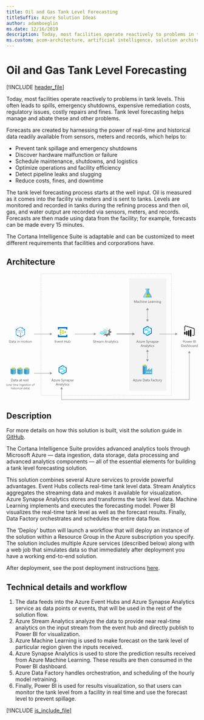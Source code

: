 ```yaml
---
title: Oil and Gas Tank Level Forecasting
titleSuffix: Azure Solution Ideas
author: adamboeglin
ms.date: 12/16/2019
description: Today, most facilities operate reactively to problems in tank levels. This often leads to spills, emergency shutdowns, expensive remediation costs, regulatory issues, costly repairs and fines. Tank level forecasting helps manage and abate these and other problems.
ms.custom: acom-architecture, artificial intelligence, solution architectures, Azure, ai gallery, 'https://azure.microsoft.com/solutions/architecture/oil-and-gas-tank-level-forecasting/'
---
```

# Oil and Gas Tank Level Forecasting

[!INCLUDE [header_file](../header.md)]

Today, most facilities operate reactively to problems in tank levels. This often leads to spills, emergency shutdowns, expensive remediation costs, regulatory issues, costly repairs and fines. Tank level forecasting helps manage and abate these and other problems.

Forecasts are created by harnessing the power of real-time and historical data readily available from sensors, meters and records, which helps to:

  * Prevent tank spillage and emergency shutdowns
  * Discover hardware malfunction or failure
  * Schedule maintenance, shutdowns, and logistics
  * Optimize operations and facility efficiency
  * Detect pipeline leaks and slugging
  * Reduce costs, fines, and downtime

The tank level forecasting process starts at the well input. Oil is measured as it comes into the facility via meters and is sent to tanks. Levels are monitored and recorded in tanks during the refining process and then oil, gas, and water output are recorded via sensors, meters, and records. Forecasts are then made using data from the facility; for example, forecasts can be made every 15 minutes.

The Cortana Intelligence Suite is adaptable and can be customized to meet different requirements that facilities and corporations have.

## Architecture

<svg class="architecture-diagram" aria-labelledby="oil-and-gas-tank-level-forecasting" height="506" viewbox="0 0 766 506" width="766" xmlns="http://www.w3.org/2000/svg">
    <g fill="none" fill-rule="evenodd" stroke="none" stroke-width="1">
        <path fill="#F3F3F3" d="M491.83 468.907h148.365V19.189H491.83z"/>
        <path d="M12.4 268.024v7.725h1.463c1.285 0 2.285-.344 3.001-1.033.716-.688 1.073-1.663 1.073-2.925 0-2.51-1.335-3.767-4.006-3.767h-1.53zm-1.148 8.764v-9.803h2.707c3.454 0 5.181 1.593 5.181 4.778 0 1.513-.479 2.73-1.439 3.648-.959.918-2.243 1.377-3.852 1.377h-2.597zM24.808 273.247l-1.688.232c-.52.074-.912.202-1.176.387-.265.184-.397.511-.397.981 0 .341.122.621.365.838.245.215.57.324.975.324.556 0 1.016-.196 1.377-.584.363-.391.544-.884.544-1.481v-.697zm1.12 3.541h-1.12v-1.094h-.027c-.488.839-1.205 1.258-2.154 1.258-.697 0-1.243-.184-1.636-.554-.395-.369-.592-.859-.592-1.469 0-1.308.77-2.07 2.31-2.284l2.099-.294c0-1.189-.48-1.784-1.442-1.784-.843 0-1.605.287-2.284.862v-1.149c.689-.437 1.482-.656 2.379-.656 1.646 0 2.468.87 2.468 2.611v4.553zM31.288 276.72c-.265.146-.613.219-1.046.219-1.225 0-1.839-.684-1.839-2.051v-4.143H27.2v-.957h1.203v-1.71l1.121-.361v2.07h1.764v.958h-1.764v3.945c0 .469.08.804.24 1.005.16.2.423.3.793.3.282 0 .526-.077.731-.232v.957zM36.675 273.247l-1.688.232c-.52.074-.912.202-1.176.387-.265.184-.397.511-.397.981 0 .341.122.621.365.838.245.215.57.324.975.324.556 0 1.016-.196 1.377-.584.363-.391.544-.884.544-1.481v-.697zm1.12 3.541h-1.12v-1.094h-.027c-.488.839-1.205 1.258-2.154 1.258-.697 0-1.243-.184-1.636-.554-.395-.369-.592-.859-.592-1.469 0-1.308.77-2.07 2.31-2.284l2.099-.294c0-1.189-.48-1.784-1.442-1.784-.843 0-1.605.287-2.284.862v-1.149c.689-.437 1.482-.656 2.379-.656 1.646 0 2.468.87 2.468 2.611v4.553zM43.743 276.788h1.121v-7h-1.121v7zm.574-8.777a.712.712 0 01-.724-.725.7.7 0 01.212-.523.703.703 0 01.512-.208c.205 0 .379.069.524.208a.703.703 0 01.215.523c0 .2-.073.371-.215.513a.724.724 0 01-.524.212zM52.944 276.788h-1.12v-3.992c0-1.486-.543-2.229-1.628-2.229-.56 0-1.024.211-1.39.633-.368.421-.55.953-.55 1.596v3.992h-1.123v-7h1.122v1.162h.027c.528-.884 1.294-1.326 2.297-1.326.765 0 1.351.247 1.757.742.405.494.608 1.208.608 2.143v4.279zM68.831 276.788h-1.12v-4.02c0-.774-.12-1.334-.36-1.681-.239-.347-.64-.52-1.207-.52-.478 0-.885.219-1.219.657-.336.437-.503.961-.503 1.572v3.992h-1.12v-4.156c0-1.376-.533-2.065-1.594-2.065-.492 0-.898.206-1.217.619-.319.413-.478.949-.478 1.61v3.992h-1.12v-7h1.12v1.107h.027c.497-.847 1.222-1.271 2.174-1.271a2.027 2.027 0 011.982 1.449c.52-.966 1.294-1.449 2.324-1.449 1.54 0 2.311.95 2.311 2.851v4.313zM73.958 270.567c-.72 0-1.29.245-1.709.734-.419.491-.629 1.166-.629 2.028 0 .83.212 1.483.636 1.962.424.478.991.717 1.702.717.725 0 1.281-.234 1.672-.704.389-.469.584-1.136.584-2.003 0-.875-.195-1.549-.584-2.023-.391-.474-.947-.71-1.672-.71m-.082 6.384c-1.034 0-1.86-.327-2.479-.98-.617-.655-.925-1.522-.925-2.602 0-1.176.321-2.094.964-2.755.642-.66 1.51-.99 2.604-.99 1.044 0 1.858.32 2.443.963.586.642.879 1.533.879 2.672 0 1.117-.315 2.011-.947 2.684-.631.672-1.478 1.008-2.539 1.008M82.4 276.72c-.265.146-.613.219-1.046.219-1.225 0-1.839-.684-1.839-2.051v-4.143h-1.203v-.957h1.203v-1.71l1.121-.361v2.07H82.4v.958h-1.764v3.945c0 .469.08.804.24 1.005.16.2.423.3.793.3.282 0 .526-.077.731-.232v.957zM83.898 276.788h1.121v-7h-1.121v7zm.574-8.777a.714.714 0 01-.725-.725.7.7 0 01.212-.523.705.705 0 01.513-.208.724.724 0 01.738.731c0 .2-.072.371-.215.513a.72.72 0 01-.523.212zM90.296 270.567c-.72 0-1.29.245-1.71.734-.418.491-.628 1.166-.628 2.028 0 .83.212 1.483.636 1.962.424.478.99.717 1.702.717.725 0 1.28-.234 1.672-.704.389-.469.584-1.136.584-2.003 0-.875-.195-1.549-.584-2.023-.391-.474-.947-.71-1.672-.71m-.082 6.384c-1.034 0-1.86-.327-2.48-.98-.616-.655-.924-1.522-.924-2.602 0-1.176.32-2.094.964-2.755.642-.66 1.51-.99 2.604-.99 1.044 0 1.858.32 2.443.963.586.642.879 1.533.879 2.672 0 1.117-.315 2.011-.947 2.684-.631.672-1.478 1.008-2.54 1.008M101.302 276.788h-1.121v-3.992c0-1.486-.542-2.229-1.627-2.229-.561 0-1.024.211-1.391.633-.367.421-.55.953-.55 1.596v3.992H95.49v-7h1.122v1.162h.027c.528-.884 1.294-1.326 2.297-1.326.765 0 1.35.247 1.757.742.405.494.608 1.208.608 2.143v4.279zM199.89 276.788h-5.194v-9.803h4.976v1.039h-3.828v3.261h3.54v1.032h-3.54v3.432h4.047zM207.13 269.788l-2.79 7h-1.1l-2.652-7h1.23l1.778 5.086c.132.374.214.699.246.977h.027a4.62 4.62 0 01.219-.95l1.859-5.113h1.183zM212.729 272.618c-.006-.647-.161-1.15-.469-1.511-.307-.36-.734-.54-1.281-.54-.529 0-.978.19-1.347.568-.37.378-.596.873-.683 1.483h3.78zm1.148.95h-4.942c.019.779.228 1.381.629 1.805.4.424.952.636 1.654.636.788 0 1.513-.26 2.174-.78v1.053c-.615.446-1.43.67-2.44.67-.99 0-1.766-.318-2.331-.953-.566-.637-.849-1.53-.849-2.684 0-1.089.31-1.976.927-2.662.618-.686 1.383-1.029 2.3-1.029.917 0 1.626.296 2.126.889.5.592.752 1.415.752 2.467v.588zM221.383 276.788h-1.121v-3.992c0-1.486-.542-2.229-1.627-2.229-.561 0-1.024.211-1.391.633-.367.421-.55.953-.55 1.596v3.992h-1.122v-7h1.122v1.162h.027c.528-.884 1.294-1.326 2.297-1.326.765 0 1.35.247 1.757.742.405.494.608 1.208.608 2.143v4.279zM226.742 276.72c-.265.146-.613.219-1.046.219-1.225 0-1.839-.684-1.839-2.051v-4.143h-1.203v-.957h1.203v-1.71l1.121-.361v2.07h1.764v.958h-1.764v3.945c0 .469.08.804.24 1.005.16.2.423.3.793.3.282 0 .526-.077.731-.232v.957zM239.594 276.788h-1.148v-4.471h-5.073v4.471h-1.148v-9.803h1.148v4.3h5.073v-4.3h1.148zM247.674 276.788h-1.121v-1.107h-.027c-.465.847-1.185 1.271-2.161 1.271-1.668 0-2.502-.993-2.502-2.98v-4.184h1.115v4.006c0 1.476.565 2.215 1.695 2.215.547 0 .997-.201 1.35-.606.353-.402.53-.93.53-1.582v-4.033h1.12v7zM251.058 272.953v.978c0 .579.187 1.07.564 1.472.375.404.853.606 1.432.606.679 0 1.21-.26 1.596-.78.386-.519.578-1.242.578-2.167 0-.779-.18-1.389-.54-1.832-.36-.442-.848-.663-1.463-.663-.651 0-1.176.227-1.572.68-.397.454-.595 1.022-.595 1.706m.027 2.823h-.027v1.012h-1.121v-10.363h1.12v4.593h.028c.552-.929 1.359-1.394 2.42-1.394.898 0 1.6.313 2.11.939.507.627.76 1.467.76 2.52 0 1.171-.284 2.109-.853 2.812-.57.705-1.35 1.057-2.338 1.057-.925 0-1.625-.392-2.1-1.176M347.9 276.392v-1.354c.155.137.341.26.558.37.215.108.443.2.683.276a5.6 5.6 0 00.721.175c.241.04.465.06.67.06.706 0 1.234-.13 1.582-.392.35-.262.523-.64.523-1.131 0-.265-.058-.495-.174-.691a1.964 1.964 0 00-.482-.536 4.718 4.718 0 00-.728-.465c-.28-.148-.582-.304-.906-.469a14.97 14.97 0 01-.957-.526 4.136 4.136 0 01-.772-.588 2.437 2.437 0 01-.516-.727 2.25 2.25 0 01-.188-.954c0-.446.097-.835.294-1.165.196-.331.453-.604.772-.818a3.512 3.512 0 011.091-.478 4.973 4.973 0 011.247-.157c.966 0 1.67.115 2.112.348v1.291c-.579-.4-1.32-.6-2.228-.6-.25 0-.5.026-.752.078a2.149 2.149 0 00-.67.257 1.478 1.478 0 00-.479.457 1.214 1.214 0 00-.184.683c0 .252.047.468.14.65.093.183.231.349.414.5.182.15.404.296.666.437.262.142.564.296.906.465.35.173.683.356.998.547.314.19.59.403.827.636a2.8 2.8 0 01.563.772c.14.281.21.606.21.97 0 .484-.095.893-.284 1.227a2.335 2.335 0 01-.765.817 3.35 3.35 0 01-1.112.454 6.043 6.043 0 01-1.326.142c-.155 0-.347-.013-.574-.038a8.156 8.156 0 01-.697-.11 5.86 5.86 0 01-.674-.178 2.114 2.114 0 01-.509-.236M358.441 276.72c-.265.146-.613.219-1.046.219-1.225 0-1.839-.684-1.839-2.051v-4.143h-1.203v-.957h1.203v-1.71l1.121-.361v2.07h1.764v.958h-1.764v3.945c0 .469.08.804.24 1.005.16.2.423.3.793.3.282 0 .526-.077.731-.232v.957zM363.589 270.923c-.196-.15-.48-.226-.848-.226-.478 0-.88.226-1.2.677-.321.45-.481 1.067-.481 1.846v3.568h-1.121v-7h1.12v1.443h.028c.159-.493.403-.876.73-1.152a1.67 1.67 0 011.102-.414c.292 0 .515.032.67.096v1.162zM369.099 272.618c-.005-.647-.161-1.15-.468-1.511-.308-.36-.735-.54-1.282-.54-.528 0-.978.19-1.347.568-.37.378-.596.873-.683 1.483h3.78zm1.148.95h-4.942c.019.779.228 1.381.629 1.805.4.424.952.636 1.654.636.788 0 1.513-.26 2.174-.78v1.053c-.615.446-1.43.67-2.44.67-.99 0-1.766-.318-2.331-.953-.566-.637-.848-1.53-.848-2.684 0-1.089.309-1.976.926-2.662.618-.686 1.384-1.029 2.3-1.029.917 0 1.626.296 2.126.889.5.592.752 1.415.752 2.467v.588zM375.832 273.247l-1.688.232c-.52.074-.912.202-1.176.387-.265.184-.397.511-.397.981 0 .341.122.621.365.838.245.215.57.324.975.324.556 0 1.016-.196 1.377-.584.363-.391.544-.884.544-1.481v-.697zm1.121 3.541h-1.121v-1.094h-.027c-.488.839-1.205 1.258-2.154 1.258-.697 0-1.243-.184-1.636-.554-.395-.369-.592-.859-.592-1.469 0-1.308.77-2.07 2.31-2.284l2.099-.294c0-1.189-.48-1.784-1.442-1.784-.843 0-1.605.287-2.284.862v-1.149c.689-.437 1.482-.656 2.379-.656 1.646 0 2.468.87 2.468 2.611v4.553zM389.005 276.788h-1.121v-4.02c0-.774-.12-1.334-.36-1.681-.238-.347-.64-.52-1.206-.52-.478 0-.885.219-1.22.657-.335.437-.502.961-.502 1.572v3.992h-1.121v-4.156c0-1.376-.532-2.065-1.593-2.065-.492 0-.898.206-1.217.619-.32.413-.478.949-.478 1.61v3.992h-1.121v-7h1.12v1.107h.028c.497-.847 1.222-1.271 2.174-1.271a2.027 2.027 0 011.982 1.449c.52-.966 1.294-1.449 2.324-1.449 1.54 0 2.31.95 2.31 2.851v4.313zM400.01 273.008l-1.537-4.177a3.878 3.878 0 01-.15-.656h-.028a3.622 3.622 0 01-.157.656l-1.524 4.177h3.397zm2.688 3.78h-1.272l-1.04-2.748h-4.155l-.978 2.748h-1.278l3.76-9.802h1.189l3.774 9.802zM409.8 276.788h-1.121v-3.992c0-1.486-.542-2.229-1.627-2.229-.561 0-1.024.211-1.391.633-.367.421-.55.953-.55 1.596v3.992h-1.122v-7h1.122v1.162h.027c.528-.884 1.294-1.326 2.297-1.326.765 0 1.35.247 1.757.742.405.494.608 1.208.608 2.143v4.279zM415.802 273.247l-1.688.232c-.52.074-.912.202-1.176.387-.265.184-.397.511-.397.981 0 .341.122.621.365.838.245.215.57.324.975.324.556 0 1.016-.196 1.377-.584.363-.391.544-.884.544-1.481v-.697zm1.12 3.541h-1.12v-1.094h-.027c-.488.839-1.205 1.258-2.154 1.258-.697 0-1.243-.184-1.636-.554-.395-.369-.592-.859-.592-1.469 0-1.308.77-2.07 2.31-2.284l2.099-.294c0-1.189-.48-1.784-1.442-1.784-.843 0-1.605.287-2.284.862v-1.149c.689-.437 1.482-.656 2.379-.656 1.646 0 2.468.87 2.468 2.611v4.553zM419.035 276.788h1.121v-10.363h-1.121zM427.997 269.788l-3.22 8.121c-.574 1.449-1.38 2.174-2.42 2.174-.292 0-.535-.029-.73-.089v-1.005c.24.082.462.123.662.123.565 0 .99-.337 1.271-1.011l.561-1.327-2.734-6.986h1.244l1.893 5.387c.023.068.071.246.144.533h.041c.022-.109.068-.282.137-.52l1.99-5.4h1.161zM432.488 276.72c-.265.146-.613.219-1.046.219-1.225 0-1.839-.684-1.839-2.051v-4.143H428.4v-.957h1.203v-1.71l1.121-.361v2.07h1.764v.958h-1.764v3.945c0 .469.08.804.24 1.005.16.2.423.3.793.3.282 0 .526-.077.731-.232v.957zM433.985 276.788h1.121v-7h-1.121v7zm.575-8.777a.713.713 0 01-.725-.725.7.7 0 01.212-.523.703.703 0 01.513-.208.726.726 0 01.523 1.244.722.722 0 01-.523.212zM442.148 276.467c-.538.323-1.177.485-1.915.485-.998 0-1.803-.324-2.416-.974-.613-.65-.92-1.491-.92-2.526 0-1.153.33-2.08.992-2.78.66-.698 1.543-1.048 2.646-1.048.614 0 1.156.114 1.626.342v1.148c-.52-.364-1.075-.546-1.667-.546-.716 0-1.304.255-1.76.769-.46.512-.688 1.186-.688 2.02 0 .82.215 1.467.647 1.94.43.475 1.008.712 1.732.712.61 0 1.185-.203 1.723-.608v1.066zM443.419 276.535v-1.203c.61.451 1.283.677 2.017.677.984 0 1.476-.328 1.476-.985a.853.853 0 00-.126-.474 1.276 1.276 0 00-.342-.346 2.629 2.629 0 00-.505-.27c-.195-.08-.403-.163-.626-.25a8.04 8.04 0 01-.818-.373 2.466 2.466 0 01-.588-.423 1.592 1.592 0 01-.355-.537 1.911 1.911 0 01-.12-.704c0-.328.076-.619.226-.871.15-.254.35-.465.602-.637.25-.169.536-.298.858-.385.32-.087.653-.13.994-.13.607 0 1.149.104 1.627.314v1.135c-.514-.337-1.107-.506-1.777-.506-.21 0-.398.024-.567.072a1.365 1.365 0 00-.435.202.932.932 0 00-.28.31.814.814 0 00-.1.401c0 .182.034.335.1.458a.993.993 0 00.29.328c.129.095.283.182.466.259.182.078.389.163.622.253.309.119.588.241.834.366.246.126.456.267.629.423.172.159.306.339.4.544.093.206.14.45.14.732 0 .347-.077.647-.23.902a1.962 1.962 0 01-.611.636 2.789 2.789 0 01-.882.376 4.362 4.362 0 01-1.046.123c-.72 0-1.345-.139-1.873-.417M526.534 273.007l-1.538-4.177a3.878 3.878 0 01-.15-.656h-.028a3.622 3.622 0 01-.157.656l-1.524 4.177h3.397zm2.687 3.78h-1.272l-1.039-2.748h-4.156l-.978 2.748h-1.278l3.76-9.802h1.19l3.773 9.802zM535.394 270.108l-4.143 5.722h4.102v.957h-5.75v-.349l4.144-5.694h-3.753v-.957h5.4zM542.503 276.787h-1.121v-1.107h-.027c-.465.847-1.185 1.271-2.161 1.271-1.668 0-2.502-.993-2.502-2.98v-4.184h1.115v4.006c0 1.476.565 2.215 1.695 2.215.547 0 .997-.201 1.35-.606.353-.402.53-.93.53-1.582v-4.033h1.12v7zM548.416 270.922c-.196-.15-.479-.226-.848-.226-.478 0-.879.226-1.199.677-.322.45-.482 1.067-.482 1.846v3.568h-1.121v-7h1.121v1.443h.027c.159-.493.403-.876.731-1.152a1.67 1.67 0 011.101-.414c.292 0 .515.032.67.096v1.162zM553.926 272.617c-.005-.647-.161-1.15-.468-1.51-.308-.36-.735-.54-1.282-.54-.528 0-.978.19-1.347.567-.37.378-.596.873-.683 1.483h3.78zm1.148.95h-4.942c.019.78.228 1.381.629 1.805.4.424.952.636 1.654.636.788 0 1.513-.26 2.174-.78v1.053c-.615.446-1.43.67-2.44.67-.99 0-1.766-.318-2.331-.953-.566-.637-.848-1.53-.848-2.684 0-1.089.309-1.976.926-2.662.618-.686 1.384-1.029 2.3-1.029.917 0 1.626.296 2.126.89.5.591.752 1.414.752 2.466v.588zM560.297 276.39v-1.353c.155.137.34.26.558.37.215.109.443.2.683.277a5.6 5.6 0 00.72.173c.242.041.466.062.67.062.707 0 1.235-.131 1.583-.393.349-.262.523-.64.523-1.131 0-.265-.058-.494-.174-.691a1.964 1.964 0 00-.482-.536 4.718 4.718 0 00-.728-.465c-.28-.148-.582-.304-.906-.468a14.97 14.97 0 01-.957-.527 4.136 4.136 0 01-.772-.589 2.437 2.437 0 01-.516-.726 2.25 2.25 0 01-.188-.954c0-.447.097-.836.294-1.166.196-.33.453-.603.772-.817a3.512 3.512 0 011.09-.478 4.973 4.973 0 011.248-.157c.966 0 1.67.115 2.112.348v1.292c-.58-.401-1.321-.601-2.228-.601-.251 0-.501.026-.752.077a2.149 2.149 0 00-.67.257 1.478 1.478 0 00-.48.459 1.214 1.214 0 00-.183.683c0 .25.047.466.139.65.094.182.232.348.415.499.182.15.404.296.666.437.262.142.564.296.906.464.35.173.683.356.998.548.314.19.59.402.827.635a2.8 2.8 0 01.563.773c.14.282.209.607.209.97 0 .483-.094.893-.283 1.226a2.335 2.335 0 01-.765.819 3.35 3.35 0 01-1.112.454 6.043 6.043 0 01-1.326.14c-.155 0-.347-.012-.574-.038a8.156 8.156 0 01-.697-.108 5.86 5.86 0 01-.674-.178 2.114 2.114 0 01-.51-.236M573.292 269.787l-3.22 8.121c-.574 1.449-1.381 2.174-2.42 2.174-.292 0-.535-.029-.731-.089v-1.005c.241.082.463.123.663.123.565 0 .989-.337 1.271-1.011l.561-1.327-2.734-6.986h1.244l1.893 5.387c.023.068.071.246.144.533h.041c.022-.109.068-.282.137-.52l1.989-5.4h1.162zM580.306 276.787h-1.121v-3.992c0-1.486-.542-2.229-1.627-2.229-.561 0-1.024.211-1.391.633-.367.421-.55.953-.55 1.596v3.992h-1.122v-7h1.122v1.162h.027c.528-.884 1.294-1.326 2.297-1.326.765 0 1.35.247 1.757.742.405.494.608 1.208.608 2.143v4.279zM586.308 273.246l-1.688.232c-.52.074-.912.202-1.176.387-.265.184-.397.511-.397.981 0 .341.122.621.365.838.245.215.57.324.975.324.556 0 1.016-.196 1.377-.584.363-.391.544-.884.544-1.481v-.697zm1.12 3.541h-1.12v-1.094h-.027c-.488.839-1.205 1.258-2.154 1.258-.697 0-1.243-.184-1.636-.554-.395-.369-.592-.859-.592-1.469 0-1.308.77-2.07 2.31-2.284l2.099-.294c0-1.189-.48-1.784-1.442-1.784-.843 0-1.605.287-2.284.862v-1.149c.689-.437 1.482-.656 2.379-.656 1.646 0 2.468.87 2.468 2.611v4.553zM590.662 272.952v.978c0 .579.187 1.07.564 1.472.375.404.853.606 1.432.606.68 0 1.211-.26 1.596-.78.386-.519.578-1.242.578-2.167 0-.779-.18-1.389-.54-1.832-.36-.442-.848-.663-1.463-.663-.65 0-1.176.227-1.572.68-.397.454-.595 1.022-.595 1.706m.027 2.823h-.027v4.232h-1.12v-10.22h1.12v1.23h.027c.552-.929 1.36-1.394 2.42-1.394.903 0 1.607.313 2.113.939.505.627.758 1.467.758 2.52 0 1.171-.285 2.109-.854 2.812-.569.705-1.349 1.057-2.338 1.057-.907 0-1.606-.392-2.099-1.176M597.348 276.534v-1.203c.61.451 1.283.677 2.017.677.984 0 1.476-.328 1.476-.985a.853.853 0 00-.126-.474 1.276 1.276 0 00-.342-.346 2.629 2.629 0 00-.505-.27c-.195-.08-.403-.163-.626-.25a8.04 8.04 0 01-.818-.373 2.466 2.466 0 01-.588-.423 1.592 1.592 0 01-.355-.537 1.911 1.911 0 01-.12-.704c0-.328.076-.619.226-.87.15-.255.35-.466.602-.638.25-.169.536-.298.858-.385.32-.087.653-.13.994-.13.607 0 1.149.104 1.627.314v1.135c-.514-.337-1.107-.506-1.777-.506-.21 0-.398.024-.567.072a1.365 1.365 0 00-.435.202.932.932 0 00-.28.31.814.814 0 00-.1.401c0 .182.034.335.1.458a.993.993 0 00.29.328c.129.095.283.182.466.26.182.077.389.162.622.252.309.12.588.241.834.366.246.126.456.267.629.423.172.16.306.34.4.544.093.206.14.45.14.732 0 .347-.077.647-.23.902a1.962 1.962 0 01-.611.636 2.789 2.789 0 01-.882.376 4.362 4.362 0 01-1.046.123c-.72 0-1.345-.139-1.873-.417M608.19 272.617c-.006-.647-.162-1.15-.469-1.51-.308-.36-.735-.54-1.281-.54-.529 0-.979.19-1.348.567-.368.378-.596.873-.683 1.483h3.78zm1.147.95h-4.942c.02.78.229 1.381.63 1.805.4.424.952.636 1.654.636.788 0 1.513-.26 2.173-.78v1.053c-.614.446-1.428.67-2.44.67-.99 0-1.765-.318-2.33-.953-.567-.637-.848-1.53-.848-2.684 0-1.089.308-1.976.925-2.662.619-.686 1.385-1.029 2.302-1.029.915 0 1.625.296 2.125.89.5.591.751 1.414.751 2.466v.588zM543.898 289.807l-1.538-4.178a3.878 3.878 0 01-.15-.656h-.029a3.622 3.622 0 01-.157.656l-1.524 4.178h3.398zm2.687 3.78h-1.273l-1.038-2.748h-4.156l-.979 2.748h-1.278l3.76-9.802h1.19l3.774 9.801zM553.687 293.587h-1.121v-3.992c0-1.486-.543-2.23-1.628-2.23-.56 0-1.024.212-1.39.634-.367.42-.55.953-.55 1.596v3.992h-1.123v-7h1.123v1.162h.026c.529-.884 1.294-1.326 2.298-1.326.764 0 1.35.247 1.756.742.406.494.609 1.208.609 2.143v4.279zM559.688 290.046l-1.688.232c-.52.074-.911.202-1.175.387-.266.184-.398.51-.398.98 0 .342.122.622.365.839.245.215.57.324.976.324.555 0 1.015-.196 1.376-.584.364-.391.544-.884.544-1.481v-.697zm1.121 3.54h-1.12v-1.093h-.027c-.489.839-1.206 1.258-2.154 1.258-.697 0-1.244-.184-1.637-.554-.394-.37-.591-.86-.591-1.47 0-1.307.77-2.07 2.31-2.283l2.098-.294c0-1.19-.48-1.784-1.442-1.784-.842 0-1.604.287-2.284.862v-1.15c.69-.436 1.483-.655 2.38-.655 1.646 0 2.467.87 2.467 2.61v4.554zM562.922 293.587h1.121v-10.363h-1.121zM571.884 286.587l-3.22 8.12c-.574 1.45-1.381 2.175-2.42 2.175-.292 0-.535-.03-.731-.09v-1.004c.24.082.463.123.663.123.565 0 .989-.337 1.27-1.011l.562-1.327-2.734-6.986h1.244l1.893 5.387c.023.068.07.246.144.533h.04c.023-.11.069-.282.138-.52l1.989-5.4h1.162zM576.375 293.518c-.265.146-.613.22-1.046.22-1.225 0-1.839-.685-1.839-2.052v-4.143h-1.203v-.957h1.203v-1.709l1.121-.362v2.071h1.764v.957h-1.764v3.945c0 .47.08.804.24 1.005.159.2.423.3.793.3.282 0 .526-.077.731-.232v.957zM577.872 293.587h1.121v-7h-1.121v7zm.574-8.778a.708.708 0 01-.512-.205.687.687 0 01-.212-.519c0-.21.07-.384.212-.524a.707.707 0 01.512-.208c.205 0 .379.07.524.208.142.14.215.314.215.524 0 .2-.073.371-.215.513a.723.723 0 01-.524.211zM586.034 293.266c-.538.322-1.176.485-1.914.485-.998 0-1.804-.324-2.416-.974-.613-.65-.92-1.491-.92-2.526 0-1.153.33-2.08.991-2.78.661-.698 1.543-1.048 2.646-1.048.615 0 1.157.114 1.627.341v1.149c-.52-.364-1.076-.546-1.668-.546-.716 0-1.303.255-1.76.769-.459.512-.688 1.185-.688 2.02 0 .82.215 1.466.647 1.94.43.475 1.008.712 1.732.712.611 0 1.185-.203 1.723-.608v1.066zM587.306 293.334v-1.203c.61.45 1.283.677 2.017.677.984 0 1.476-.328 1.476-.985a.853.853 0 00-.126-.474 1.276 1.276 0 00-.342-.346 2.629 2.629 0 00-.505-.27c-.195-.08-.403-.163-.626-.25a8.04 8.04 0 01-.818-.373 2.466 2.466 0 01-.588-.423 1.592 1.592 0 01-.355-.537 1.911 1.911 0 01-.12-.704c0-.328.076-.62.226-.871.15-.254.35-.465.602-.637.25-.17.536-.298.858-.385.32-.087.653-.13.994-.13.607 0 1.149.104 1.627.314v1.135c-.514-.337-1.107-.506-1.777-.506-.21 0-.398.024-.567.072a1.365 1.365 0 00-.435.202.932.932 0 00-.28.31.814.814 0 00-.1.4c0 .183.034.336.1.459a.993.993 0 00.29.328c.129.095.283.182.466.259.182.078.389.163.622.253.309.119.588.24.834.366s.456.267.629.423c.172.159.306.339.4.544.093.206.14.45.14.732 0 .347-.077.647-.23.902a1.962 1.962 0 01-.611.636 2.789 2.789 0 01-.882.376 4.362 4.362 0 01-1.046.123c-.72 0-1.345-.14-1.873-.417M186.632 427.422l-1.538-4.177a3.878 3.878 0 01-.15-.656h-.028a3.622 3.622 0 01-.157.656l-1.524 4.177h3.397zm2.687 3.78h-1.272l-1.04-2.748h-4.155l-.978 2.748h-1.278l3.76-9.802h1.189l3.774 9.802zM195.491 424.523l-4.143 5.722h4.102v.957h-5.749v-.349l4.143-5.694h-3.753v-.957h5.4zM202.6 431.202h-1.12v-1.107h-.027c-.465.847-1.185 1.271-2.161 1.271-1.668 0-2.502-.993-2.502-2.98v-4.184h1.115v4.006c0 1.476.565 2.215 1.695 2.215.547 0 .997-.201 1.35-.606.353-.402.53-.93.53-1.582v-4.033h1.12v7zM208.514 425.337c-.196-.15-.48-.226-.848-.226-.478 0-.88.226-1.2.677-.321.45-.481 1.067-.481 1.846v3.568h-1.121v-7h1.12v1.443h.028c.159-.493.403-.876.73-1.152a1.67 1.67 0 011.102-.414c.292 0 .515.032.67.096v1.162zM214.023 427.032c-.005-.647-.16-1.15-.468-1.51-.308-.36-.735-.54-1.282-.54-.528 0-.978.19-1.347.567-.369.378-.596.873-.683 1.483h3.78zm1.148.95h-4.942c.02.78.228 1.381.63 1.805.4.424.951.636 1.653.636.788 0 1.513-.26 2.174-.78v1.053c-.615.446-1.429.67-2.44.67-.99 0-1.766-.318-2.33-.953-.567-.637-.849-1.53-.849-2.684 0-1.089.31-1.976.926-2.662.618-.686 1.384-1.029 2.301-1.029.916 0 1.625.296 2.125.89.501.591.752 1.414.752 2.466v.588zM220.395 430.806v-1.354c.155.137.34.26.558.37.215.109.442.2.683.276a5.6 5.6 0 00.72.175c.242.04.466.06.67.06.707 0 1.234-.13 1.583-.392s.523-.64.523-1.131c0-.265-.058-.494-.174-.691a1.964 1.964 0 00-.482-.536 4.718 4.718 0 00-.728-.466c-.28-.147-.582-.303-.906-.467a14.97 14.97 0 01-.958-.527 4.136 4.136 0 01-.771-.588 2.437 2.437 0 01-.516-.728 2.25 2.25 0 01-.189-.954c0-.445.098-.834.295-1.164.196-.332.453-.604.772-.818a3.512 3.512 0 011.09-.478 4.973 4.973 0 011.248-.157c.966 0 1.67.116 2.112.348v1.292c-.58-.401-1.321-.601-2.228-.601-.251 0-.501.026-.752.078a2.149 2.149 0 00-.67.257 1.478 1.478 0 00-.48.458 1.214 1.214 0 00-.183.683c0 .25.047.467.139.65.094.182.232.348.415.499.182.15.404.296.666.437.262.142.564.296.906.465.35.173.683.356.998.546.314.192.59.404.827.637a2.8 2.8 0 01.563.772c.14.281.209.607.209.97 0 .484-.094.893-.284 1.227a2.335 2.335 0 01-.764.817 3.35 3.35 0 01-1.112.454 6.043 6.043 0 01-1.327.142c-.155 0-.346-.014-.573-.038a8.156 8.156 0 01-.697-.11 5.86 5.86 0 01-.674-.177 2.114 2.114 0 01-.51-.236M233.39 424.202l-3.22 8.121c-.574 1.449-1.381 2.174-2.42 2.174-.292 0-.535-.029-.731-.089v-1.005c.24.082.463.123.663.123.565 0 .989-.337 1.27-1.011l.562-1.327-2.734-6.986h1.244l1.893 5.387c.023.068.07.246.144.533h.04c.023-.109.069-.282.138-.52l1.989-5.4h1.162zM240.403 431.202h-1.12v-3.992c0-1.486-.543-2.229-1.628-2.229-.56 0-1.024.211-1.39.633-.368.421-.55.953-.55 1.596v3.992h-1.123v-7h1.122v1.162h.027c.528-.884 1.294-1.326 2.297-1.326.765 0 1.351.247 1.757.742.405.494.608 1.208.608 2.143v4.279zM246.405 427.661l-1.688.232c-.52.074-.912.202-1.176.387-.265.184-.397.511-.397.981 0 .341.122.621.365.838.245.215.57.324.975.324.556 0 1.016-.196 1.377-.584.363-.391.544-.884.544-1.481v-.697zm1.121 3.541h-1.12v-1.094h-.028c-.488.839-1.205 1.258-2.154 1.258-.697 0-1.243-.184-1.636-.554-.395-.369-.592-.859-.592-1.469 0-1.308.77-2.07 2.31-2.284l2.1-.294c0-1.189-.48-1.784-1.443-1.784-.843 0-1.605.287-2.284.862v-1.149c.69-.437 1.482-.656 2.38-.656 1.645 0 2.467.87 2.467 2.611v4.553zM250.76 427.367v.978c0 .58.187 1.07.564 1.472.375.404.853.606 1.432.606.679 0 1.21-.26 1.596-.78.386-.519.578-1.242.578-2.167 0-.779-.18-1.389-.54-1.832-.36-.442-.848-.663-1.463-.663-.651 0-1.176.227-1.572.68-.397.454-.595 1.022-.595 1.706m.027 2.823h-.027v4.232h-1.121v-10.22h1.12v1.23h.028c.552-.929 1.359-1.394 2.42-1.394.903 0 1.607.313 2.113.94.505.626.758 1.466.758 2.52 0 1.17-.285 2.108-.854 2.811-.57.705-1.35 1.057-2.338 1.057-.907 0-1.606-.392-2.1-1.176M257.445 430.95v-1.204c.61.451 1.283.677 2.017.677.984 0 1.476-.328 1.476-.985a.853.853 0 00-.126-.474 1.276 1.276 0 00-.342-.346 2.629 2.629 0 00-.505-.27c-.195-.08-.403-.163-.626-.25a8.04 8.04 0 01-.818-.373 2.466 2.466 0 01-.588-.423 1.592 1.592 0 01-.355-.537 1.911 1.911 0 01-.119-.704c0-.328.075-.619.225-.87.151-.255.351-.466.602-.638.251-.169.536-.298.858-.385.321-.087.653-.13.994-.13.607 0 1.15.104 1.627.314v1.135c-.514-.337-1.107-.506-1.777-.506-.21 0-.398.024-.567.072a1.365 1.365 0 00-.435.202.932.932 0 00-.279.31.814.814 0 00-.1.401c0 .182.033.335.1.458a.993.993 0 00.29.328c.128.095.282.182.465.26.182.077.39.162.622.252.31.12.588.241.834.366.246.126.456.267.63.423.171.16.305.34.4.544.092.206.14.45.14.732 0 .347-.078.647-.23.902a1.962 1.962 0 01-.612.636 2.789 2.789 0 01-.882.376 4.362 4.362 0 01-1.046.123c-.72 0-1.345-.139-1.873-.417M268.287 427.032c-.005-.647-.16-1.15-.468-1.51-.308-.36-.735-.54-1.282-.54-.528 0-.978.19-1.347.567-.369.378-.596.873-.683 1.483h3.78zm1.148.95h-4.942c.02.78.228 1.381.63 1.805.4.424.951.636 1.653.636.788 0 1.513-.26 2.174-.78v1.053c-.615.446-1.429.67-2.44.67-.99 0-1.766-.318-2.33-.953-.567-.637-.849-1.53-.849-2.684 0-1.089.31-1.976.926-2.662.618-.686 1.384-1.029 2.301-1.029.916 0 1.625.296 2.125.89.501.591.752 1.414.752 2.466v.588zM203.995 444.222l-1.538-4.177a3.878 3.878 0 01-.15-.656h-.028a3.622 3.622 0 01-.157.656l-1.524 4.177h3.397zm2.687 3.78h-1.272l-1.039-2.748h-4.156l-.978 2.748h-1.278l3.76-9.802h1.19l3.773 9.802zM213.784 448.002h-1.12v-3.992c0-1.486-.543-2.23-1.628-2.23-.56 0-1.024.212-1.39.634-.368.42-.55.953-.55 1.596v3.992h-1.123v-7h1.122v1.162h.027c.528-.884 1.294-1.326 2.297-1.326.765 0 1.351.247 1.757.742.405.494.608 1.208.608 2.143v4.279zM219.786 444.46l-1.688.233c-.52.074-.912.202-1.176.387-.265.184-.397.51-.397.98 0 .342.122.622.365.839.245.215.57.324.975.324.556 0 1.016-.196 1.377-.584.363-.391.544-.884.544-1.481v-.697zm1.121 3.542h-1.12v-1.094h-.028c-.488.839-1.205 1.258-2.154 1.258-.697 0-1.243-.184-1.636-.554-.395-.37-.592-.86-.592-1.47 0-1.307.77-2.07 2.31-2.283l2.1-.294c0-1.19-.48-1.784-1.443-1.784-.843 0-1.605.287-2.284.862v-1.15c.69-.436 1.482-.655 2.38-.655 1.645 0 2.467.87 2.467 2.61v4.554zM223.02 448.002h1.121v-10.363h-1.121zM231.981 441.002l-3.22 8.12c-.574 1.45-1.38 2.175-2.42 2.175-.292 0-.535-.03-.73-.09v-1.004c.24.082.462.123.662.123.565 0 .99-.337 1.271-1.011l.561-1.327-2.734-6.986h1.244l1.893 5.387c.023.068.071.246.144.533h.041c.022-.11.068-.282.137-.52l1.99-5.4h1.161zM236.473 447.934c-.265.146-.613.219-1.046.219-1.225 0-1.84-.685-1.84-2.051v-4.143h-1.202v-.957h1.203v-1.71l1.12-.361V441h1.765v.958h-1.764v3.945c0 .469.08.804.24 1.005.159.2.423.3.793.3.282 0 .526-.077.73-.232v.957zM237.97 448.002h1.121v-7h-1.121v7zm.574-8.778a.712.712 0 01-.725-.724c0-.21.071-.384.212-.524a.71.71 0 01.513-.208c.205 0 .379.07.523.208.143.14.215.314.215.524 0 .2-.072.371-.215.513a.72.72 0 01-.523.211zM246.132 447.68c-.538.324-1.176.486-1.914.486-.998 0-1.804-.324-2.416-.974-.613-.65-.92-1.491-.92-2.526 0-1.153.33-2.08.99-2.78.662-.699 1.544-1.048 2.647-1.048.615 0 1.157.113 1.627.341v1.149c-.52-.364-1.076-.546-1.668-.546-.716 0-1.303.255-1.76.769-.46.512-.688 1.186-.688 2.02 0 .82.215 1.466.647 1.94.43.474 1.008.712 1.732.712.61 0 1.185-.203 1.723-.608v1.066zM247.403 447.749v-1.203c.61.45 1.283.677 2.017.677.984 0 1.476-.328 1.476-.985a.853.853 0 00-.126-.474 1.276 1.276 0 00-.342-.346 2.629 2.629 0 00-.505-.27c-.195-.08-.403-.163-.626-.25a8.04 8.04 0 01-.818-.373 2.466 2.466 0 01-.588-.423 1.592 1.592 0 01-.355-.537 1.911 1.911 0 01-.119-.704c0-.328.075-.62.225-.871.151-.254.351-.465.602-.637.251-.17.536-.298.858-.385.321-.087.653-.13.994-.13.607 0 1.15.104 1.627.314v1.135c-.514-.337-1.107-.506-1.777-.506-.21 0-.398.024-.567.072a1.365 1.365 0 00-.435.202.932.932 0 00-.279.31.814.814 0 00-.1.4c0 .183.033.336.1.459a.993.993 0 00.29.328c.128.095.282.182.465.259.182.078.39.163.622.253.31.119.588.24.834.366s.456.267.63.423c.171.159.305.339.4.544.092.206.14.45.14.732 0 .347-.078.647-.23.902a1.962 1.962 0 01-.612.636 2.789 2.789 0 01-.882.376 4.362 4.362 0 01-1.046.123c-.72 0-1.345-.14-1.873-.417M20.614 422.438v7.725h1.463c1.285 0 2.285-.344 3.001-1.033.716-.688 1.073-1.663 1.073-2.925 0-2.51-1.335-3.767-4.006-3.767h-1.53zm-1.148 8.764V421.4h2.707c3.454 0 5.181 1.593 5.181 4.778 0 1.513-.479 2.73-1.439 3.648-.959.918-2.243 1.377-3.852 1.377h-2.597zM33.021 427.661l-1.688.232c-.52.074-.912.202-1.175.387-.266.184-.398.511-.398.981 0 .341.122.621.365.838.245.215.57.324.975.324.556 0 1.016-.196 1.377-.584.364-.391.544-.884.544-1.481v-.697zm1.121 3.541h-1.12v-1.094h-.028c-.488.839-1.205 1.258-2.154 1.258-.697 0-1.243-.184-1.636-.554-.395-.369-.592-.859-.592-1.469 0-1.308.77-2.07 2.31-2.284l2.1-.294c0-1.189-.48-1.784-1.443-1.784-.843 0-1.605.287-2.284.862v-1.149c.69-.437 1.482-.656 2.38-.656 1.645 0 2.467.87 2.467 2.611v4.553zM39.502 431.134c-.265.146-.613.219-1.046.219-1.225 0-1.839-.684-1.839-2.051v-4.143h-1.203v-.957h1.203v-1.71l1.121-.361v2.07h1.764v.958h-1.764v3.945c0 .469.08.804.24 1.005.159.2.423.3.793.3.282 0 .526-.077.731-.232v.957zM44.889 427.661l-1.688.232c-.52.074-.912.202-1.176.387-.265.184-.397.511-.397.981 0 .341.122.621.365.838.245.215.57.324.975.324.556 0 1.016-.196 1.377-.584.363-.391.544-.884.544-1.481v-.697zm1.12 3.541h-1.12v-1.094h-.027c-.488.839-1.205 1.258-2.154 1.258-.697 0-1.243-.184-1.636-.554-.395-.369-.592-.859-.592-1.469 0-1.308.77-2.07 2.31-2.284l2.099-.294c0-1.189-.48-1.784-1.442-1.784-.843 0-1.605.287-2.284.862v-1.149c.689-.437 1.482-.656 2.379-.656 1.646 0 2.468.87 2.468 2.611v4.553zM55.847 427.661l-1.688.232c-.52.074-.912.202-1.176.387-.265.184-.397.511-.397.981 0 .341.122.621.365.838.245.215.57.324.975.324.556 0 1.016-.196 1.377-.584.363-.391.544-.884.544-1.481v-.697zm1.12 3.541h-1.12v-1.094h-.027c-.488.839-1.205 1.258-2.154 1.258-.697 0-1.243-.184-1.636-.554-.395-.369-.592-.859-.592-1.469 0-1.308.77-2.07 2.31-2.284l2.099-.294c0-1.189-.48-1.784-1.442-1.784-.843 0-1.605.287-2.284.862v-1.149c.689-.437 1.482-.656 2.379-.656 1.646 0 2.468.87 2.468 2.611v4.553zM62.327 431.134c-.265.146-.613.219-1.046.219-1.225 0-1.839-.684-1.839-2.051v-4.143H58.24v-.957h1.203v-1.71l1.121-.361v2.07h1.764v.958h-1.764v3.945c0 .469.08.804.24 1.005.16.2.423.3.793.3.282 0 .526-.077.731-.232v.957zM71.31 425.337c-.196-.15-.48-.226-.848-.226-.478 0-.88.226-1.2.677-.321.45-.481 1.067-.481 1.846v3.568H67.66v-7h1.12v1.443h.028c.159-.493.403-.876.73-1.152a1.67 1.67 0 011.102-.414c.292 0 .515.032.67.096v1.162zM76.82 427.032c-.006-.647-.162-1.15-.469-1.51-.308-.36-.735-.54-1.282-.54-.528 0-.978.19-1.347.567-.369.378-.596.873-.683 1.483h3.78zm1.147.95h-4.942c.02.78.228 1.381.63 1.805.4.424.951.636 1.653.636.788 0 1.513-.26 2.174-.78v1.053c-.615.446-1.429.67-2.44.67-.99 0-1.766-.318-2.33-.953-.567-.637-.849-1.53-.849-2.684 0-1.089.31-1.976.926-2.662.618-.686 1.384-1.029 2.301-1.029.916 0 1.625.296 2.125.89.501.591.752 1.414.752 2.466v.588zM79.24 430.95v-1.204c.61.451 1.282.677 2.016.677.984 0 1.476-.328 1.476-.985a.853.853 0 00-.126-.474 1.276 1.276 0 00-.342-.346 2.629 2.629 0 00-.505-.27c-.195-.08-.403-.163-.626-.25a8.04 8.04 0 01-.818-.373 2.466 2.466 0 01-.588-.423 1.592 1.592 0 01-.355-.537 1.911 1.911 0 01-.119-.704c0-.328.075-.619.225-.87.151-.255.351-.466.602-.638.251-.169.536-.298.858-.385.321-.087.653-.13.994-.13.607 0 1.15.104 1.627.314v1.135c-.514-.337-1.107-.506-1.777-.506-.21 0-.398.024-.567.072a1.365 1.365 0 00-.435.202.932.932 0 00-.279.31.814.814 0 00-.1.401c0 .182.033.335.1.458a.993.993 0 00.29.328c.128.095.282.182.465.26.182.077.39.162.622.252.31.12.588.241.834.366.246.126.456.267.63.423.171.16.305.34.4.544.092.206.14.45.14.732 0 .347-.078.647-.23.902a1.962 1.962 0 01-.612.636 2.789 2.789 0 01-.882.376 4.362 4.362 0 01-1.046.123c-.72 0-1.345-.139-1.873-.417M88.85 431.134c-.264.146-.612.219-1.045.219-1.225 0-1.84-.684-1.84-2.051v-4.143h-1.202v-.957h1.203v-1.71l1.12-.361v2.07h1.765v.958h-1.764v3.945c0 .469.08.804.24 1.005.159.2.423.3.793.3.282 0 .526-.077.73-.232v.957zM512.955 427.422l-1.538-4.177a3.878 3.878 0 01-.15-.656h-.028a3.622 3.622 0 01-.157.656l-1.524 4.177h3.397zm2.687 3.78h-1.272l-1.039-2.748h-4.156l-.978 2.748h-1.278l3.76-9.802h1.19l3.773 9.802zM521.815 424.523l-4.144 5.722h4.102v.957h-5.749v-.349l4.144-5.694h-3.754v-.957h5.4zM528.924 431.202h-1.121v-1.107h-.027c-.465.847-1.185 1.271-2.161 1.271-1.668 0-2.502-.993-2.502-2.98v-4.184h1.115v4.006c0 1.476.565 2.215 1.695 2.215.547 0 .997-.201 1.35-.606.353-.402.53-.93.53-1.582v-4.033h1.12v7zM534.837 425.337c-.196-.15-.48-.226-.848-.226-.478 0-.88.226-1.2.677-.321.45-.481 1.067-.481 1.846v3.568h-1.121v-7h1.12v1.443h.028c.159-.493.403-.876.73-1.152a1.67 1.67 0 011.102-.414c.292 0 .515.032.67.096v1.162zM540.347 427.032c-.005-.647-.161-1.15-.468-1.51-.308-.36-.735-.54-1.282-.54-.528 0-.978.19-1.347.567-.37.378-.596.873-.683 1.483h3.78zm1.148.95h-4.942c.019.78.228 1.381.629 1.805.4.424.952.636 1.654.636.788 0 1.513-.26 2.174-.78v1.053c-.615.446-1.43.67-2.44.67-.99 0-1.766-.318-2.331-.953-.566-.637-.848-1.53-.848-2.684 0-1.089.309-1.976.926-2.662.618-.686 1.384-1.029 2.3-1.029.917 0 1.626.296 2.126.89.5.591.752 1.414.752 2.466v.588zM548.324 422.438v7.725h1.463c1.285 0 2.285-.344 3.001-1.033.716-.688 1.073-1.663 1.073-2.925 0-2.51-1.335-3.767-4.006-3.767h-1.53zm-1.148 8.764V421.4h2.707c3.454 0 5.181 1.593 5.181 4.778 0 1.513-.479 2.73-1.439 3.648-.959.918-2.243 1.377-3.852 1.377h-2.597zM560.731 427.661l-1.688.232c-.52.074-.912.202-1.176.387-.265.184-.397.511-.397.981 0 .341.122.621.365.838.245.215.57.324.975.324.556 0 1.016-.196 1.377-.584.363-.391.544-.884.544-1.481v-.697zm1.121 3.541h-1.12v-1.094h-.028c-.488.839-1.205 1.258-2.154 1.258-.697 0-1.243-.184-1.636-.554-.395-.369-.592-.859-.592-1.469 0-1.308.77-2.07 2.31-2.284l2.1-.294c0-1.189-.48-1.784-1.443-1.784-.843 0-1.605.287-2.284.862v-1.149c.69-.437 1.482-.656 2.38-.656 1.645 0 2.467.87 2.467 2.611v4.553zM567.212 431.134c-.265.146-.613.219-1.046.219-1.225 0-1.84-.684-1.84-2.051v-4.143h-1.202v-.957h1.203v-1.71l1.12-.361v2.07h1.765v.958h-1.764v3.945c0 .469.08.804.24 1.005.159.2.423.3.793.3.282 0 .526-.077.73-.232v.957zM572.599 427.661l-1.688.232c-.52.074-.912.202-1.176.387-.265.184-.397.511-.397.981 0 .341.122.621.365.838.245.215.57.324.975.324.556 0 1.016-.196 1.377-.584.363-.391.544-.884.544-1.481v-.697zm1.12 3.541h-1.12v-1.094h-.027c-.488.839-1.205 1.258-2.154 1.258-.697 0-1.243-.184-1.636-.554-.395-.369-.592-.859-.592-1.469 0-1.308.77-2.07 2.31-2.284l2.099-.294c0-1.189-.48-1.784-1.442-1.784-.843 0-1.605.287-2.284.862v-1.149c.689-.437 1.482-.656 2.379-.656 1.646 0 2.468.87 2.468 2.611v4.553zM584.794 422.438h-3.828v3.391h3.54v1.032h-3.54v4.341h-1.15V421.4h4.978zM589.873 427.661l-1.688.232c-.52.074-.912.202-1.176.387-.265.184-.397.511-.397.981 0 .341.122.621.365.838.245.215.57.324.975.324.556 0 1.016-.196 1.377-.584.363-.391.544-.884.544-1.481v-.697zm1.121 3.541h-1.121v-1.094h-.027c-.488.839-1.205 1.258-2.154 1.258-.697 0-1.243-.184-1.636-.554-.395-.369-.592-.859-.592-1.469 0-1.308.77-2.07 2.31-2.284l2.099-.294c0-1.189-.48-1.784-1.442-1.784-.843 0-1.605.287-2.284.862v-1.149c.689-.437 1.482-.656 2.379-.656 1.646 0 2.468.87 2.468 2.611v4.553zM597.878 430.88c-.538.324-1.176.486-1.914.486-.998 0-1.804-.324-2.416-.974-.613-.65-.92-1.491-.92-2.526 0-1.153.33-2.08.99-2.78.662-.698 1.544-1.048 2.647-1.048.615 0 1.157.114 1.627.342v1.148c-.52-.364-1.076-.546-1.668-.546-.716 0-1.303.255-1.76.769-.46.512-.688 1.186-.688 2.02 0 .82.215 1.467.647 1.94.43.475 1.008.712 1.732.712.61 0 1.185-.203 1.723-.608v1.066zM602.82 431.134c-.265.146-.613.219-1.046.219-1.225 0-1.839-.684-1.839-2.051v-4.143h-1.203v-.957h1.203v-1.71l1.121-.361v2.07h1.764v.958h-1.764v3.945c0 .469.08.804.24 1.005.16.2.423.3.793.3.282 0 .526-.077.731-.232v.957zM607.216 424.981c-.72 0-1.29.245-1.71.734-.418.491-.628 1.166-.628 2.028 0 .83.212 1.483.636 1.962.424.478.99.717 1.702.717.725 0 1.28-.234 1.672-.704.389-.469.584-1.136.584-2.003 0-.875-.195-1.549-.584-2.023-.391-.474-.947-.71-1.672-.71m-.082 6.384c-1.034 0-1.86-.327-2.48-.98-.616-.655-.924-1.522-.924-2.602 0-1.176.32-2.094.964-2.755.642-.66 1.51-.99 2.604-.99 1.044 0 1.858.32 2.443.963.586.642.879 1.533.879 2.672 0 1.117-.315 2.011-.947 2.684-.631.672-1.478 1.008-2.54 1.008M616.062 425.337c-.197-.15-.48-.226-.848-.226-.479 0-.88.226-1.2.677-.322.45-.481 1.067-.481 1.846v3.568h-1.121v-7h1.12v1.443h.027c.16-.493.404-.876.732-1.152a1.67 1.67 0 011.1-.414c.293 0 .516.032.67.096v1.162zM623.41 424.202l-3.22 8.121c-.574 1.449-1.38 2.174-2.42 2.174-.292 0-.535-.029-.73-.089v-1.005c.24.082.462.123.662.123.565 0 .99-.337 1.271-1.011l.561-1.327-2.734-6.986h1.244l1.893 5.387c.023.068.071.246.144.533h.041c.022-.109.068-.282.137-.52l1.99-5.4h1.161zM521.448 117.257h-1.142v-6.576c0-.52.033-1.155.096-1.907h-.027c-.11.442-.207.758-.294.95l-3.35 7.533h-.56l-3.343-7.48c-.096-.217-.193-.552-.294-1.003h-.027c.036.39.054 1.032.054 1.92v6.563h-1.107v-9.803h1.517l3.008 6.836c.233.525.383.916.451 1.176h.041c.197-.538.354-.938.472-1.203l3.07-6.81h1.435v9.804zM527.765 113.716l-1.688.232c-.52.074-.912.202-1.176.387-.265.184-.397.51-.397.98 0 .342.122.622.365.839.245.215.57.324.975.324.556 0 1.016-.196 1.377-.584.363-.391.544-.884.544-1.481v-.697zm1.12 3.54h-1.12v-1.093h-.027c-.488.839-1.205 1.258-2.154 1.258-.697 0-1.243-.184-1.636-.554-.395-.37-.592-.86-.592-1.47 0-1.307.77-2.07 2.31-2.283l2.099-.294c0-1.19-.48-1.784-1.442-1.784-.843 0-1.605.287-2.284.862v-1.15c.689-.436 1.482-.655 2.379-.655 1.646 0 2.468.87 2.468 2.61v4.554zM535.77 116.935c-.538.323-1.176.485-1.914.485-.999 0-1.804-.324-2.416-.974-.614-.649-.92-1.49-.92-2.526 0-1.153.33-2.079.99-2.779.662-.699 1.543-1.049 2.647-1.049.615 0 1.156.114 1.626.342v1.148c-.52-.364-1.076-.546-1.668-.546-.716 0-1.303.255-1.76.77-.458.511-.688 1.185-.688 2.02 0 .82.216 1.466.648 1.94.43.474 1.007.711 1.731.711.611 0 1.185-.203 1.723-.608v1.066zM543.275 117.257h-1.12v-4.033c0-1.458-.543-2.188-1.628-2.188-.547 0-1.007.21-1.38.633-.375.42-.56.962-.56 1.623v3.965h-1.123v-10.363h1.122v4.525h.027c.538-.884 1.304-1.326 2.297-1.326 1.577 0 2.365.95 2.365 2.85v4.314zM545.388 117.257h1.121v-7h-1.121v7zm.574-8.778a.712.712 0 01-.725-.724c0-.21.071-.384.212-.524a.71.71 0 01.513-.208c.205 0 .379.07.523.208.143.14.215.314.215.524 0 .2-.072.371-.215.512a.716.716 0 01-.523.212zM554.589 117.257h-1.121v-3.992c0-1.486-.542-2.23-1.627-2.23-.561 0-1.024.212-1.391.634-.367.42-.55.953-.55 1.596v3.992h-1.122v-7h1.122v1.162h.027c.528-.884 1.294-1.326 2.297-1.326.765 0 1.35.247 1.757.742.405.494.608 1.208.608 2.143v4.279zM561.179 113.087c-.005-.647-.161-1.15-.468-1.511-.308-.36-.735-.54-1.282-.54-.528 0-.978.19-1.347.568-.37.378-.596.873-.683 1.483h3.78zm1.148.95h-4.942c.019.779.228 1.38.629 1.805.4.424.952.636 1.654.636.788 0 1.513-.26 2.174-.78v1.053c-.615.446-1.43.67-2.44.67-.99 0-1.766-.318-2.331-.953-.566-.637-.848-1.53-.848-2.684 0-1.09.309-1.976.926-2.662.618-.686 1.384-1.03 2.3-1.03.917 0 1.626.297 2.126.89.5.592.752 1.415.752 2.467v.588zM573.094 117.257h-5.086v-9.803h1.148v8.764h3.938zM578.925 113.087c-.005-.647-.161-1.15-.468-1.511-.308-.36-.735-.54-1.282-.54-.528 0-.978.19-1.347.568-.37.378-.596.873-.683 1.483h3.78zm1.148.95h-4.942c.019.779.228 1.38.629 1.805.4.424.952.636 1.654.636.788 0 1.513-.26 2.174-.78v1.053c-.615.446-1.43.67-2.44.67-.99 0-1.766-.318-2.331-.953-.566-.637-.848-1.53-.848-2.684 0-1.09.309-1.976.926-2.662.618-.686 1.384-1.03 2.3-1.03.917 0 1.626.297 2.126.89.5.592.752 1.415.752 2.467v.588zM585.658 113.716l-1.688.232c-.52.074-.912.202-1.176.387-.265.184-.397.51-.397.98 0 .342.122.622.365.839.245.215.57.324.975.324.556 0 1.016-.196 1.377-.584.363-.391.544-.884.544-1.481v-.697zm1.121 3.54h-1.12v-1.093h-.028c-.488.839-1.205 1.258-2.154 1.258-.697 0-1.243-.184-1.636-.554-.395-.37-.592-.86-.592-1.47 0-1.307.77-2.07 2.31-2.283l2.1-.294c0-1.19-.48-1.784-1.443-1.784-.843 0-1.605.287-2.284.862v-1.15c.69-.436 1.482-.655 2.38-.655 1.645 0 2.467.87 2.467 2.61v4.554zM592.542 111.391c-.196-.15-.479-.226-.848-.226-.478 0-.879.226-1.199.677-.322.451-.482 1.067-.482 1.846v3.569h-1.121v-7h1.121v1.442h.027c.159-.493.403-.876.731-1.151a1.67 1.67 0 011.101-.415c.292 0 .515.032.67.097v1.161zM599.542 117.257h-1.121v-3.992c0-1.486-.542-2.23-1.627-2.23-.561 0-1.024.212-1.391.634-.367.42-.55.953-.55 1.596v3.992h-1.122v-7h1.122v1.162h.027c.528-.884 1.294-1.326 2.297-1.326.765 0 1.351.247 1.757.742.405.494.608 1.208.608 2.143v4.279zM601.654 117.257h1.121v-7h-1.121v7zm.575-8.778a.709.709 0 01-.513-.205.687.687 0 01-.212-.519c0-.21.07-.384.212-.524a.707.707 0 01.513-.208.73.73 0 01.523.208c.143.14.215.314.215.524 0 .2-.072.371-.215.512a.718.718 0 01-.523.212zM610.856 117.257h-1.121v-3.992c0-1.486-.543-2.23-1.628-2.23-.56 0-1.024.212-1.39.634-.367.42-.55.953-.55 1.596v3.992h-1.123v-7h1.123v1.162h.026c.529-.884 1.295-1.326 2.298-1.326.764 0 1.35.247 1.757.742.404.494.607 1.208.607 2.143v4.279zM617.821 114.092v-1.032a2 2 0 00-.564-1.43 1.857 1.857 0 00-1.405-.594c-.692 0-1.235.252-1.627.756-.39.503-.588 1.208-.588 2.115 0 .78.188 1.403.565 1.87.375.467.873.7 1.493.7.63 0 1.141-.223 1.534-.67.395-.445.592-1.018.592-1.715zm1.121 2.604c0 2.57-1.23 3.856-3.69 3.856-.868 0-1.623-.164-2.27-.492v-1.121c.787.437 1.54.656 2.255.656 1.723 0 2.584-.916 2.584-2.748v-.766h-.027c-.534.894-1.335 1.34-2.407 1.34-.87 0-1.57-.31-2.1-.933-.532-.622-.798-1.458-.798-2.505 0-1.19.286-2.135.857-2.837.573-.702 1.356-1.053 2.35-1.053.942 0 1.642.378 2.098 1.135h.027v-.971h1.121v6.439zM708.955 268.024v4.02h1.203c.793 0 1.4-.182 1.815-.543.418-.364.626-.875.626-1.536 0-1.295-.766-1.94-2.297-1.94h-1.347zm0 5.06v3.704h-1.148v-9.803h2.693c1.048 0 1.86.254 2.437.766.577.51.865 1.23.865 2.16 0 .93-.32 1.69-.96 2.283-.64.592-1.506.89-2.595.89h-1.292zM717.985 270.567c-.72 0-1.29.244-1.709.734-.419.491-.629 1.166-.629 2.028 0 .828.212 1.482.636 1.961.424.478.991.718 1.702.718.725 0 1.281-.234 1.672-.705.39-.468.584-1.136.584-2.002 0-.875-.195-1.55-.584-2.023-.39-.475-.947-.71-1.672-.71m-.082 6.384c-1.034 0-1.86-.328-2.479-.98-.617-.655-.925-1.522-.925-2.602 0-1.176.321-2.094.964-2.756.642-.66 1.51-.99 2.604-.99 1.044 0 1.858.32 2.443.963.586.642.88 1.533.88 2.673 0 1.116-.316 2.01-.948 2.684-.63.672-1.478 1.008-2.539 1.008M731.999 269.788l-2.099 7h-1.162l-1.442-5.012a3.227 3.227 0 01-.109-.648h-.028a3.081 3.081 0 01-.143.635l-1.566 5.025h-1.121l-2.119-7h1.176l1.449 5.264c.046.158.077.369.096.629h.054a2.96 2.96 0 01.123-.643l1.614-5.25h1.025l1.449 5.277c.046.168.08.377.103.629h.054c.009-.177.048-.388.117-.629l1.422-5.277h1.107zM737.707 272.618c-.005-.648-.161-1.15-.468-1.512-.308-.359-.735-.539-1.282-.539-.528 0-.978.19-1.347.567-.369.379-.596.873-.683 1.484h3.78zm1.148.949h-4.942c.019.78.228 1.381.629 1.805.401.424.952.637 1.654.637.788 0 1.513-.26 2.174-.78v1.053c-.615.445-1.429.67-2.44.67-.99 0-1.766-.318-2.331-.953-.566-.637-.848-1.531-.848-2.684 0-1.09.309-1.976.926-2.662.618-.687 1.384-1.029 2.301-1.029.916 0 1.625.295 2.125.889.501.591.752 1.414.752 2.466v.588zM744.201 270.923c-.196-.15-.479-.227-.848-.227-.478 0-.879.227-1.199.678-.322.45-.482 1.067-.482 1.846v3.568h-1.12v-7h1.12v1.442h.027c.16-.493.403-.875.731-1.151a1.666 1.666 0 011.101-.414c.292 0 .515.03.67.096v1.162zM750.552 272.222v3.527h1.559c.674 0 1.197-.16 1.568-.478.372-.32.558-.758.558-1.313 0-1.158-.79-1.736-2.366-1.736h-1.32zm0-4.197v3.164h1.176c.629 0 1.123-.151 1.483-.453.36-.305.54-.731.54-1.284 0-.951-.627-1.427-1.88-1.427h-1.32zm-1.148 8.763v-9.802h2.789c.847 0 1.519.207 2.016.62.497.417.745.956.745 1.622 0 .555-.15 1.039-.451 1.449-.301.41-.716.7-1.244.875v.027c.66.077 1.189.327 1.586.748.396.422.595.969.595 1.645 0 .838-.301 1.518-.903 2.037-.601.52-1.36.779-2.276.779h-2.857zM757.429 276.788h1.148v-9.803h-1.148zM702.078 284.823v7.725h1.463c1.285 0 2.285-.344 3.001-1.032.716-.689 1.073-1.664 1.073-2.925 0-2.512-1.335-3.768-4.006-3.768h-1.53zm-1.148 8.764v-9.803h2.707c3.454 0 5.181 1.594 5.181 4.78 0 1.511-.479 2.728-1.439 3.646-.959.918-2.243 1.377-3.852 1.377h-2.597zM714.485 290.046l-1.688.232c-.52.075-.912.202-1.176.387-.265.184-.397.512-.397.98 0 .342.122.622.365.839.245.216.57.324.975.324.556 0 1.016-.196 1.377-.584.363-.391.544-.883.544-1.481v-.697zm1.121 3.54h-1.12v-1.093h-.028c-.488.84-1.205 1.258-2.154 1.258-.697 0-1.243-.184-1.636-.553-.395-.37-.592-.86-.592-1.47 0-1.307.77-2.07 2.31-2.284l2.1-.293c0-1.19-.48-1.785-1.443-1.785-.843 0-1.605.287-2.284.862v-1.15c.69-.436 1.482-.655 2.38-.655 1.645 0 2.467.87 2.467 2.61v4.554zM717.295 293.335v-1.203c.61.45 1.283.676 2.017.676.984 0 1.476-.328 1.476-.985a.855.855 0 00-.126-.474 1.29 1.29 0 00-.342-.346 2.744 2.744 0 00-.505-.27c-.195-.08-.403-.162-.626-.25a7.828 7.828 0 01-.818-.373 2.466 2.466 0 01-.588-.423 1.598 1.598 0 01-.355-.536 1.917 1.917 0 01-.12-.705c0-.328.076-.62.226-.871.15-.254.35-.465.602-.636.25-.17.536-.3.858-.385.32-.088.653-.131.994-.131.607 0 1.149.105 1.627.314v1.135c-.514-.336-1.107-.506-1.777-.506-.21 0-.398.024-.567.073a1.364 1.364 0 00-.435.2.952.952 0 00-.28.31.817.817 0 00-.1.402.95.95 0 00.1.459.993.993 0 00.29.328c.129.095.283.18.466.259.182.077.389.163.622.252.309.12.588.24.834.366.246.127.456.267.629.424.172.158.306.339.4.544.093.206.14.45.14.73 0 .349-.077.649-.23.903a1.965 1.965 0 01-.611.637 2.81 2.81 0 01-.882.375 4.362 4.362 0 01-1.046.123c-.72 0-1.345-.14-1.873-.416M729.47 293.587h-1.121v-4.033c0-1.457-.542-2.188-1.627-2.188-.547 0-1.007.21-1.381.633-.374.422-.56.963-.56 1.623v3.965h-1.122v-10.363h1.122v4.525h.027c.538-.883 1.304-1.326 2.297-1.326 1.577 0 2.365.95 2.365 2.852v4.312zM732.703 289.753v.977c0 .58.187 1.07.564 1.472.375.405.853.606 1.432.606.68 0 1.211-.26 1.596-.78.386-.52.578-1.242.578-2.166 0-.78-.18-1.39-.54-1.832-.36-.443-.848-.664-1.463-.664-.65 0-1.176.227-1.572.68-.397.455-.595 1.023-.595 1.707m.027 2.822h-.027v1.012h-1.12v-10.363h1.12v4.593h.027c.552-.93 1.36-1.394 2.42-1.394.898 0 1.601.314 2.11.939.507.627.761 1.467.761 2.52 0 1.172-.285 2.109-.854 2.812-.569.705-1.349 1.057-2.338 1.057-.925 0-1.625-.391-2.099-1.176M742.82 287.366c-.72 0-1.29.246-1.709.734-.419.491-.629 1.166-.629 2.028 0 .83.212 1.484.636 1.963.424.478.991.716 1.702.716.725 0 1.281-.234 1.672-.703.39-.47.584-1.136.584-2.004 0-.875-.195-1.548-.584-2.023-.39-.473-.947-.71-1.672-.71m-.082 6.384c-1.034 0-1.86-.326-2.479-.98-.617-.655-.925-1.522-.925-2.602 0-1.176.321-2.094.964-2.754.642-.662 1.51-.992 2.604-.992 1.044 0 1.858.322 2.443.964.586.643.88 1.534.88 2.672 0 1.118-.316 2.012-.948 2.684-.63.672-1.478 1.008-2.539 1.008M751.72 290.046l-1.687.232c-.52.075-.912.202-1.176.387-.265.184-.397.512-.397.98 0 .342.122.622.365.839.245.216.57.324.975.324.556 0 1.016-.196 1.377-.584.363-.391.544-.883.544-1.481v-.697zm1.122 3.54h-1.121v-1.093h-.027c-.488.84-1.205 1.258-2.154 1.258-.697 0-1.243-.184-1.636-.553-.395-.37-.592-.86-.592-1.47 0-1.307.77-2.07 2.31-2.284l2.099-.293c0-1.19-.48-1.785-1.442-1.785-.843 0-1.605.287-2.284.862v-1.15c.689-.436 1.482-.655 2.379-.655 1.646 0 2.468.87 2.468 2.61v4.554zM758.605 287.722c-.197-.15-.48-.225-.849-.225-.477 0-.878.225-1.198.676-.322.45-.482 1.067-.482 1.846v3.568h-1.121v-7h1.12v1.444h.027c.16-.493.404-.877.731-1.153a1.676 1.676 0 011.101-.414c.293 0 .516.033.67.096v1.162zM764.49 290.423v-1.033c0-.565-.187-1.043-.56-1.436-.375-.39-.848-.588-1.422-.588-.684 0-1.222.252-1.614.752-.39.502-.588 1.196-.588 2.078 0 .807.188 1.444.565 1.91.375.469.88.702 1.514.702.624 0 1.13-.225 1.521-.676.39-.451.584-1.022.584-1.71zm1.121 3.164h-1.12v-1.19h-.028c-.52.903-1.322 1.354-2.407 1.354-.879 0-1.582-.312-2.109-.94-.525-.626-.789-1.48-.789-2.56 0-1.156.292-2.084.875-2.781.583-.697 1.36-1.047 2.331-1.047.962 0 1.661.379 2.1 1.135h.026v-4.334h1.121v10.363zM2.603 450.733H1.77C.59 449.385 0 447.724 0 445.75c0-1.984.59-3.672 1.77-5.066h.847c-1.197 1.446-1.794 3.131-1.794 5.054 0 1.907.594 3.572 1.781 4.996M6.19 443.676c-.603 0-1.077.205-1.428.614-.35.409-.524.974-.524 1.693 0 .693.176 1.239.53 1.638.355.4.828.6 1.422.6.604 0 1.07-.195 1.396-.588.325-.392.488-.95.488-1.673 0-.731-.162-1.294-.488-1.69-.325-.396-.791-.594-1.396-.594m-.068 5.333c-.865 0-1.554-.272-2.07-.82-.516-.545-.774-1.27-.774-2.172 0-.982.268-1.75.806-2.301.536-.552 1.26-.828 2.175-.828.87 0 1.552.268 2.04.806.49.536.735 1.28.735 2.232 0 .933-.264 1.68-.791 2.24-.527.563-1.235.843-2.121.843M15.383 448.872h-.937v-3.335c0-1.241-.453-1.861-1.36-1.861-.467 0-.854.175-1.161.528-.307.353-.46.797-.46 1.333v3.335h-.936v-5.848h.937v.971h.022c.442-.738 1.082-1.107 1.919-1.107.64 0 1.128.207 1.467.62.339.413.509 1.01.509 1.79v3.574zM20.888 445.389c-.004-.54-.135-.961-.392-1.262-.256-.3-.614-.451-1.07-.451-.442 0-.816.158-1.125.474-.31.316-.5.729-.571 1.239h3.158zm.959.794h-4.13c.017.65.192 1.153.526 1.508.335.353.796.53 1.382.53.659 0 1.264-.217 1.817-.65v.879c-.514.373-1.194.559-2.04.559-.826 0-1.474-.266-1.947-.796-.471-.531-.708-1.278-.708-2.241 0-.91.258-1.651.775-2.225a2.478 2.478 0 011.92-.86c.766 0 1.358.249 1.777.743.418.495.628 1.183.628 2.062v.49zM29.179 448.815c-.221.121-.512.183-.874.183-1.023 0-1.535-.572-1.535-1.714v-3.46h-1.006v-.8h1.006v-1.427l.935-.303v1.73h1.474v.8h-1.474v3.295c0 .391.068.672.2.84.134.167.355.251.663.251.236 0 .44-.066.61-.195v.8zM30.429 448.872h.937v-5.848h-.937v5.848zm.48-7.332a.596.596 0 01-.605-.606c0-.174.058-.32.176-.436a.591.591 0 01.429-.174.606.606 0 01.437 1.039.6.6 0 01-.437.177zM41.564 448.872h-.937v-3.357c0-.648-.1-1.116-.299-1.406-.2-.289-.536-.433-1.008-.433-.4 0-.74.182-1.02.548-.28.366-.42.803-.42 1.313v3.335h-.936V445.4c0-1.149-.443-1.724-1.33-1.724-.41 0-.75.172-1.017.516-.266.345-.399.793-.399 1.345v3.335h-.937v-5.848h.937v.926h.022c.416-.708 1.021-1.062 1.816-1.062a1.69 1.69 0 011.656 1.211c.434-.808 1.081-1.211 1.941-1.211 1.287 0 1.931.794 1.931 2.38v3.604zM47.075 445.389c-.004-.54-.135-.961-.392-1.262-.256-.3-.614-.451-1.07-.451-.442 0-.816.158-1.125.474-.309.316-.499.729-.57 1.239h3.157zm.96.794h-4.13c.016.65.191 1.153.525 1.508.335.353.796.53 1.382.53.66 0 1.264-.217 1.817-.65v.879c-.514.373-1.194.559-2.039.559-.827 0-1.475-.266-1.948-.796-.47-.531-.708-1.278-.708-2.241 0-.91.258-1.651.775-2.225a2.478 2.478 0 011.921-.86c.765 0 1.357.249 1.776.743.418.495.628 1.183.628 2.062v.49zM52.653 448.872h.937v-5.848h-.937v5.848zm.48-7.332a.595.595 0 01-.606-.606c0-.174.059-.32.177-.436a.59.59 0 01.429-.174.604.604 0 01.616.61.58.58 0 01-.18.429.598.598 0 01-.436.177zM60.339 448.872h-.937v-3.335c0-1.241-.453-1.861-1.36-1.861-.467 0-.854.175-1.161.528-.307.353-.46.797-.46 1.333v3.335h-.936v-5.848h.937v.971h.022c.442-.738 1.082-1.107 1.919-1.107.64 0 1.128.207 1.467.62.339.413.509 1.01.509 1.79v3.574zM66.157 446.228v-.862c0-.465-.157-.863-.47-1.194a1.552 1.552 0 00-1.175-.497c-.578 0-1.03.21-1.358.631-.328.421-.49 1.01-.49 1.768 0 .65.155 1.172.47 1.561.314.391.73.585 1.248.585.525 0 .952-.186 1.281-.559.33-.373.494-.85.494-1.433zm.937 2.176c0 2.146-1.028 3.22-3.083 3.22-.724 0-1.356-.137-1.897-.412v-.936c.66.366 1.287.55 1.885.55 1.438 0 2.158-.767 2.158-2.297v-.64h-.022c-.446.746-1.116 1.12-2.01 1.12-.728 0-1.313-.26-1.756-.78-.444-.52-.666-1.217-.666-2.093 0-.993.24-1.783.717-2.369.477-.587 1.132-.88 1.962-.88.788 0 1.372.317 1.753.948h.022v-.81h.937v5.38zM72.73 445.389c-.004-.54-.135-.961-.392-1.262-.255-.3-.614-.451-1.07-.451-.442 0-.816.158-1.124.474-.31.316-.5.729-.572 1.239h3.158zm.96.794h-4.13c.016.65.191 1.153.525 1.508.336.353.797.53 1.383.53.658 0 1.263-.217 1.816-.65v.879c-.514.373-1.194.559-2.039.559-.827 0-1.475-.266-1.948-.796-.47-.531-.707-1.278-.707-2.241 0-.91.257-1.651.774-2.225a2.478 2.478 0 011.921-.86c.766 0 1.358.249 1.776.743.418.495.628 1.183.628 2.062v.49zM74.751 448.661v-1.005c.51.376 1.071.565 1.685.565.822 0 1.233-.274 1.233-.823a.715.715 0 00-.105-.396 1.071 1.071 0 00-.286-.288 2.206 2.206 0 00-.423-.226c-.162-.066-.335-.137-.522-.209a6.817 6.817 0 01-.683-.31 2.068 2.068 0 01-.491-.355 1.319 1.319 0 01-.297-.448 1.595 1.595 0 01-.099-.588c0-.274.062-.517.188-.729a1.68 1.68 0 01.502-.53c.21-.143.448-.251.717-.323.268-.072.546-.108.831-.108.506 0 .959.087 1.359.262v.949c-.43-.283-.925-.423-1.485-.423-.175 0-.333.019-.474.059-.14.04-.261.097-.362.169a.76.76 0 00-.234.26.676.676 0 00-.083.334c0 .152.027.28.083.383a.817.817 0 00.242.273c.107.08.236.153.389.218.152.064.325.135.519.211.259.099.491.201.697.306.205.104.38.222.525.353.145.132.257.283.335.454.077.172.116.375.116.611 0 .29-.064.541-.191.754-.127.213-.298.39-.511.531a2.325 2.325 0 01-.737.314 3.664 3.664 0 01-.874.103c-.601 0-1.123-.117-1.564-.348M82.78 448.815c-.22.121-.512.183-.874.183-1.023 0-1.535-.572-1.535-1.714v-3.46h-1.006v-.8h1.006v-1.427l.935-.303v1.73h1.474v.8h-1.474v3.295c0 .391.068.672.201.84.133.167.354.251.662.251.236 0 .44-.066.611-.195v.8zM84.031 448.872h.937v-5.848h-.937v5.848zm.48-7.332a.595.595 0 01-.606-.606c0-.174.059-.32.177-.436a.59.59 0 01.429-.174.604.604 0 01.616.61.58.58 0 01-.18.429.598.598 0 01-.436.177zM89.375 443.676c-.602 0-1.077.205-1.427.614-.35.409-.525.974-.525 1.693 0 .693.177 1.239.53 1.638.355.4.828.6 1.422.6.605 0 1.071-.195 1.396-.588.326-.392.489-.95.489-1.673 0-.731-.163-1.294-.489-1.69-.325-.396-.791-.594-1.396-.594m-.068 5.333c-.865 0-1.554-.272-2.07-.82-.516-.545-.774-1.27-.774-2.172 0-.982.268-1.75.806-2.301.536-.552 1.261-.828 2.175-.828.871 0 1.552.268 2.041.806.49.536.734 1.28.734 2.232 0 .933-.264 1.68-.791 2.24-.527.563-1.235.843-2.121.843M98.57 448.872h-.938v-3.335c0-1.241-.453-1.861-1.359-1.861-.468 0-.855.175-1.162.528-.307.353-.459.797-.459 1.333v3.335h-.937v-5.848h.937v.971h.022c.442-.738 1.082-1.107 1.92-1.107.64 0 1.127.207 1.466.62.34.413.51 1.01.51 1.79v3.574zM106.049 443.676c-.602 0-1.077.205-1.427.614-.35.409-.525.974-.525 1.693 0 .693.177 1.239.53 1.638.355.4.828.6 1.422.6.605 0 1.07-.195 1.396-.588.326-.392.489-.95.489-1.673 0-.731-.163-1.294-.49-1.69-.324-.396-.79-.594-1.395-.594m-.068 5.333c-.865 0-1.554-.272-2.07-.82-.516-.545-.774-1.27-.774-2.172 0-.982.268-1.75.806-2.301.536-.552 1.26-.828 2.175-.828.87 0 1.552.268 2.04.806.49.536.735 1.28.735 2.232 0 .933-.264 1.68-.791 2.24-.527.563-1.235.843-2.121.843M113.066 441.038a1.234 1.234 0 00-.622-.154c-.655 0-.982.413-.982 1.239v.901h1.371v.8h-1.37v5.048h-.932v-5.048h-.999v-.8h1v-.947c0-.613.176-1.098.53-1.453.354-.357.796-.534 1.325-.534.285 0 .512.034.68.102v.846zM23.997 462.905h-.937v-3.369c0-1.218-.453-1.827-1.359-1.827-.457 0-.84.175-1.153.528-.313.353-.468.804-.468 1.356v3.312h-.937v-8.656h.937v3.78h.022c.45-.739 1.09-1.108 1.92-1.108 1.316 0 1.975.794 1.975 2.38v3.604zM25.761 462.905h.937v-5.848h-.937v5.848zm.48-7.332a.596.596 0 01-.605-.605c0-.175.058-.321.176-.437a.591.591 0 01.429-.174.606.606 0 01.437 1.039.597.597 0 01-.437.177zM28.24 462.694v-1.005c.51.376 1.07.565 1.684.565.822 0 1.233-.274 1.233-.823a.715.715 0 00-.105-.396 1.071 1.071 0 00-.286-.288 2.206 2.206 0 00-.423-.226c-.162-.066-.335-.137-.522-.209a6.817 6.817 0 01-.683-.31 2.068 2.068 0 01-.49-.355 1.319 1.319 0 01-.298-.448 1.595 1.595 0 01-.099-.588c0-.274.062-.517.188-.729a1.68 1.68 0 01.502-.53c.21-.143.448-.25.717-.323.268-.072.546-.108.831-.108.506 0 .96.087 1.36.262v.95c-.43-.284-.926-.424-1.486-.424-.175 0-.333.02-.474.06-.14.04-.26.096-.362.168a.76.76 0 00-.234.26.676.676 0 00-.083.334c0 .152.027.28.083.383a.817.817 0 00.242.273c.107.08.236.153.39.218.151.064.324.135.518.211.26.1.491.201.697.306.205.104.38.222.525.353.145.132.257.283.335.454.077.172.116.375.116.611 0 .29-.064.541-.19.754-.128.213-.299.39-.512.531a2.325 2.325 0 01-.737.314 3.664 3.664 0 01-.874.103c-.6 0-1.123-.117-1.564-.348M36.268 462.849c-.221.12-.512.183-.874.183-1.023 0-1.535-.572-1.535-1.714v-3.46h-1.006v-.8h1.006v-1.427l.935-.303v1.73h1.474v.8h-1.474v3.295c0 .39.068.671.2.839.134.168.355.252.663.252.236 0 .44-.067.61-.195v.8zM39.94 457.709c-.602 0-1.078.205-1.428.614-.35.409-.525.974-.525 1.693 0 .693.177 1.239.53 1.638.355.4.828.6 1.422.6.605 0 1.072-.195 1.396-.588.326-.392.49-.95.49-1.673 0-.731-.164-1.294-.49-1.69-.325-.396-.79-.594-1.396-.594m-.068 5.333c-.865 0-1.554-.272-2.07-.82-.516-.545-.774-1.27-.774-2.172 0-.982.268-1.75.806-2.301.536-.552 1.261-.828 2.175-.828.871 0 1.552.268 2.041.806.49.536.734 1.28.734 2.232 0 .933-.264 1.68-.79 2.24-.528.563-1.236.843-2.122.843M47.328 458.006c-.164-.126-.399-.188-.708-.188-.399 0-.733.188-1.002.565-.269.377-.402.89-.402 1.542v2.98h-.937v-5.847h.937v1.205h.022c.133-.411.337-.732.611-.962a1.39 1.39 0 01.92-.346c.243 0 .43.028.56.08v.97zM48.345 462.905h.937v-5.848h-.937v5.848zm.48-7.332a.596.596 0 01-.605-.605c0-.175.058-.321.176-.437a.591.591 0 01.429-.174.606.606 0 01.437 1.039.597.597 0 01-.437.177zM55.163 462.637c-.449.27-.982.405-1.599.405-.834 0-1.506-.27-2.018-.813-.513-.542-.769-1.246-.769-2.11 0-.963.277-1.737.828-2.321.552-.585 1.29-.877 2.21-.877.514 0 .967.096 1.36.285v.96a2.39 2.39 0 00-1.394-.457c-.597 0-1.088.214-1.47.643-.382.428-.574.99-.574 1.687 0 .685.18 1.226.54 1.62.36.398.842.595 1.448.595.51 0 .99-.17 1.438-.508v.89zM59.828 459.947l-1.41.194c-.435.061-.762.168-.983.323-.22.154-.33.427-.33.82 0 .285.101.518.304.7.204.18.476.27.815.27a1.5 1.5 0 001.15-.489c.303-.325.454-.737.454-1.235v-.583zm.937 2.958h-.937v-.914h-.023c-.408.701-1.007 1.051-1.799 1.051-.582 0-1.038-.155-1.367-.462-.33-.309-.495-.718-.495-1.228 0-1.093.644-1.728 1.931-1.907l1.753-.246c0-.993-.402-1.49-1.205-1.49-.704 0-1.34.24-1.907.72v-.96c.575-.366 1.237-.548 1.987-.548 1.374 0 2.062.727 2.062 2.181v3.803zM62.529 462.905h.937v-8.656h-.937zM72.62 460.262v-.862c0-.473-.157-.872-.469-1.2-.312-.327-.708-.491-1.188-.491-.57 0-1.02.209-1.347.628-.328.419-.49.998-.49 1.737 0 .673.155 1.206.47 1.595.314.39.735.585 1.264.585.522 0 .946-.188 1.271-.564.326-.377.488-.854.488-1.428zm.936 2.644h-.937v-.994h-.022c-.435.753-1.105 1.13-2.01 1.13-.736 0-1.322-.261-1.762-.785-.44-.523-.66-1.236-.66-2.138 0-.967.244-1.742.731-2.324.488-.583 1.136-.874 1.948-.874.802 0 1.387.317 1.753.948h.022v-3.62h.937v8.657zM78.7 459.947l-1.41.194c-.435.061-.762.168-.983.323-.22.154-.33.427-.33.82 0 .285.101.518.304.7.204.18.476.27.815.27a1.5 1.5 0 001.15-.489c.303-.325.454-.737.454-1.235v-.583zm.937 2.958H78.7v-.914h-.023c-.408.701-1.007 1.051-1.799 1.051-.582 0-1.038-.155-1.367-.462-.33-.309-.495-.718-.495-1.228 0-1.093.644-1.728 1.931-1.907l1.753-.246c0-.993-.402-1.49-1.205-1.49-.704 0-1.34.24-1.907.72v-.96c.575-.366 1.237-.548 1.987-.548 1.374 0 2.062.727 2.062 2.181v3.803zM84.113 462.849c-.22.12-.512.183-.874.183-1.023 0-1.535-.572-1.535-1.714v-3.46h-1.006v-.8h1.006v-1.427l.935-.303v1.73h1.474v.8H82.64v3.295c0 .39.068.671.201.839.133.168.354.252.662.252.236 0 .44-.067.611-.195v.8zM88.613 459.947l-1.41.194c-.435.061-.762.168-.983.323-.22.154-.33.427-.33.82 0 .285.101.518.304.7.204.18.476.27.815.27a1.5 1.5 0 001.15-.489c.303-.325.454-.737.454-1.235v-.583zm.937 2.958h-.937v-.914h-.023c-.408.701-1.007 1.051-1.799 1.051-.582 0-1.038-.155-1.367-.462-.33-.309-.495-.718-.495-1.228 0-1.093.644-1.728 1.931-1.907l1.753-.246c0-.993-.402-1.49-1.205-1.49-.704 0-1.34.24-1.907.72v-.96c.575-.366 1.237-.548 1.987-.548 1.374 0 2.062.727 2.062 2.181v3.803zM91.337 464.767h-.834c1.188-1.424 1.782-3.09 1.782-4.996 0-1.923-.597-3.608-1.793-5.054h.845c1.187 1.394 1.78 3.082 1.78 5.066 0 1.975-.593 3.636-1.78 4.983" fill="#525252"/>
        <path fill="#FFF" d="M564.437 211.915l-14.44 9.092-.515 18.22 16.059 8.957 15.44-9.574v-18.426z"/>
        <path d="M579.249 237.522l-14.125 8.166-14.126-8.079v-15.956l14.126-8.167 14.125 8.188v15.848zm-14.125-27.743l-17.326 9.91V239.485l17.326 10.02 17.325-9.91v-19.863l-17.325-9.954z" fill="#0078D1"/>
        <path d="M571.945 229.642a4.05 4.05 0 00-.814.083 12.913 12.913 0 00-8.339-4.849l14.286-8.26-3.325-1.902-13.049 7.544a4.084 4.084 0 10.812 5.817 9.574 9.574 0 016.916 3.572 4.067 4.067 0 00-.547 2.513l-14.65 8.47 3.307 1.913 13.001-7.517a4.083 4.083 0 102.402-7.384" fill="#50E6FF"/>
        <path fill="#FFF" d="M224.585 368.755l-13.372 8.419-.477 16.872 14.87 8.292 14.298-8.864V376.41z"/>
        <path d="M238.3 392.467l-13.078 7.562-13.08-7.482V377.773l13.08-7.563 13.079 7.583v14.674zm-13.078-25.69l-16.044 9.176v18.331l16.044 9.28 16.043-9.176v-18.394l-16.043-9.217z" fill="#0078D1"/>
        <path d="M231.538 385.17c-.258 0-.51.026-.755.076a11.949 11.949 0 00-7.72-4.49l13.228-7.648-3.079-1.761-12.083 6.986a3.782 3.782 0 10-2.225 6.837 3.772 3.772 0 002.977-1.451 8.868 8.868 0 016.404 3.306 3.763 3.763 0 00-.506 2.328l-13.567 7.844 3.062 1.77 12.04-6.96a3.78 3.78 0 102.225-6.838" fill="#50E6FF"/>
        <path d="M229.844 232.295c0 .4-.265.669-.66.669h-5.15c-.395 0-.66-.268-.66-.67v-3.885c0-.402.265-.671.66-.671h5.15c.395 0 .66.269.66.67v3.887zM239.082 236.314c0 .401-.264.67-.661.67h-5.149c-.395 0-.66-.269-.66-.67v-3.886c0-.402.265-.67.66-.67h5.149c.397 0 .661.268.661.67v3.886zM229.844 240.334c0 .4-.265.669-.66.669h-5.15c-.395 0-.66-.268-.66-.67v-3.885c0-.402.265-.671.66-.671h5.15c.395 0 .66.269.66.67v3.887zM220.6 228.275c0 .401-.263.67-.658.67h-5.281c-.397 0-.661-.269-.661-.67v-4.02c0-.403.264-.67.66-.67h5.149c.528 0 .792.267.792.67v4.02z" fill="#B8D432"/>
        <path d="M243.704 214.204h-36.966c-.395 0-.66.268-.66.67v8.04c0 .402.265.67.66.67h3.961c.396 0 .66-.268.66-.67v-3.35h27.725v3.35c0 .402.264.67.792.67h3.828c.396 0 .66-.268.66-.67v-8.04c0-.402-.264-.67-.66-.67M243.704 245.157h-3.828c-.398 0-.66.268-.66.67v3.216h-27.858v-3.35c0-.4-.263-.67-.792-.67h-3.828c-.395 0-.66.27-.66.804v7.905c0 .404.265.671.66.671h36.966c.396 0 .66-.267.66-.67v-7.906c0-.402-.264-.67-.66-.67" fill="#0072C6"/>
        <path d="M220.6 236.314c0 .401-.263.67-.658.67h-5.281c-.397 0-.661-.269-.661-.67v-4.02c0-.402.264-.67.66-.67h5.149c.528 0 .792.268.792.67v4.02zM220.6 244.353c0 .401-.263.67-.658.67h-5.281c-.397 0-.661-.269-.661-.67v-4.02c0-.402.264-.669.66-.669h5.149c.528 0 .792.267.792.668v4.021z" fill="#B8D432"/>
        <path fill="#0072C5" d="M46.195 226.894l-.727.407-.08-.489.888-.489h.484v4.078h-.565zM48.697 228.443c0 1.061.322 1.713.807 1.713.565 0 .807-.652.807-1.713 0-.979-.242-1.712-.807-1.712-.404 0-.807.57-.807 1.712m2.26-.08c0 1.386-.485 2.201-1.372 2.201-.808 0-1.292-.734-1.372-2.12 0-1.387.564-2.12 1.372-2.12.887 0 1.372.733 1.372 2.038M51.926 228.443c0 1.061.323 1.713.808 1.713.565 0 .806-.652.806-1.713 0-.979-.241-1.712-.806-1.712-.485 0-.808.57-.808 1.712m2.18-.08c0 1.386-.485 2.201-1.372 2.201-.808 0-1.291-.734-1.372-2.12 0-1.387.564-2.12 1.372-2.12.887 0 1.372.733 1.372 2.038M55.8 226.894l-.725.408-.081-.408.888-.489h.484v4.078H55.8zM58.303 228.443c0 1.061.322 1.713.807 1.713.565 0 .807-.652.807-1.713 0-.979-.242-1.712-.807-1.712-.404 0-.807.57-.807 1.712m2.26-.08c0 1.386-.485 2.201-1.372 2.201-.808 0-1.292-.734-1.372-2.12 0-1.387.564-2.12 1.372-2.12.887 0 1.372.733 1.372 2.038M62.258 226.894l-.727.408-.08-.408.888-.489h.484v4.078h-.565zM65.484 226.894l-.726.408-.08-.408.887-.489h.484v4.078h-.565zM46.195 232.603l-.727.326-.08-.408.888-.489h.484v4.078h-.565zM48.697 234.152c0 1.061.322 1.713.807 1.713.565 0 .807-.652.807-1.713 0-.979-.242-1.713-.807-1.713-.404 0-.807.571-.807 1.713m2.26-.08c0 1.385-.485 2.2-1.372 2.2-.808 0-1.292-.733-1.372-2.12 0-1.387.564-2.12 1.372-2.12.887-.082 1.372.733 1.372 2.04M52.652 232.603l-.726.326-.08-.408.887-.489h.484v4.078h-.565zM55.152 234.152c0 1.061.323 1.713.808 1.713.565 0 .807-.652.807-1.713 0-.979-.242-1.713-.807-1.713-.485 0-.808.571-.808 1.713m2.18-.08c0 1.385-.485 2.2-1.372 2.2-.808 0-1.292-.733-1.372-2.12 0-1.387.564-2.12 1.372-2.12.887-.082 1.372.733 1.372 2.04M59.027 232.603l-.726.326-.08-.408.887-.489h.484v4.078h-.565zM61.53 234.152c0 1.061.321 1.713.806 1.713.565 0 .807-.652.807-1.713 0-.979-.242-1.713-.807-1.713-.404 0-.807.571-.807 1.713m2.26-.08c0 1.385-.485 2.2-1.372 2.2-.808 0-1.29-.733-1.372-2.12 0-1.387.564-2.12 1.372-2.12.806-.082 1.372.733 1.372 2.04M65.484 232.603l-.726.326-.08-.408.887-.489h.484v4.078h-.565zM55.397 254.703h1.614v-16.474h-1.614z"/>
        <path d="M72.509 243.857L56.123 253.4l-16.385-9.542v-17.94l4.52 2.282v-1.794l-3.875-1.957 15.74-9.216 15.417 9.053-4.036 2.12v1.876l4.924-2.61v18.186h.08zm-16.386-30.5l-18 10.52v20.96l18 10.52 18-10.52v-20.96l-18-10.52z" fill="#0072C5"/>
        <path d="M66.134 219.799l-2.583-5.22c0-.081-.162-.081-.162 0l-3.23 5.139c-.08.08 0 .163.082.163l5.812.08c.08 0 .08-.08.08-.162M42.4 246.548l2.502 5.3c0 .082.161.082.161 0l3.31-5.056c.081-.081 0-.163-.08-.163l-5.813-.244c-.08-.082-.08.08-.08.163" fill="#0072C5"/>
        <path d="M414.22 240.531l1.129-2.864 5.175-1.755v-4.065l-.565-.184-4.61-1.293-1.13-2.864 2.353-4.71-2.916-2.866-.565.278-4.234 2.125-3.011-1.2-1.882-4.898h-4.233l-.19.555-1.41 4.342-2.917 1.108-4.986-2.125-3.011 2.864.282.554 1.318 2.402c2.35-1.293 4.798-1.847 7.432-1.847 3.669.184 7.057 1.478 9.69 3.88.566.461 1.13.831 1.789 1.477.282.277.564.74.753 1.017 1.787 3.048 1.035 6.928-1.882 9.238-2.164 1.755-5.175 2.032-7.433 1.016-.282-.185-.47-.185-.564-.278-.566-.276-1.13-.738-1.6-1.108-.188 0-.282-.185-.564-.185-.565 0-1.13.278-1.6.74l-.188.184c-1.788 1.755-3.764 3.05-6.022 3.695l-.846 1.755 2.822 2.772.188.184.565-.277 4.233-2.124 2.917 1.108 1.6 4.896h4.234l.188-.554 1.505-4.342 2.916-1.108 4.988 2.124 2.822-3.048-.282-.555-2.258-4.064z" fill="#7A7A7A"/>
        <path d="M389.004 233.325c-3.2 3.326-8.373 3.326-11.384-.185-.283-.46-1.035-.46-1.317 0-.19.185-.282.462-.282.74 0 .277.187.553.282.74 3.763 4.155 10.067 4.248 14.112.184 3.199-3.14 8.186-3.234 11.29.277.472.462 1.036.462 1.319 0 .187-.186.282-.462.282-.739 0-.278-.19-.555-.282-.74-3.764-4.157-10.068-4.249-14.02-.277" fill="#48C8EF"/>
        <path d="M396.059 235.08c-1.787 0-3.198.555-4.516 1.848l-.188.184-.19.185c-2.162 2.309-5.173 3.418-8.184 3.326-3.105 0-5.833-1.479-8.091-3.695-.471-.462-1.035-.462-1.317 0-.094 0-.094.184-.094.462 0 .277.282.739.47.831 2.446 2.771 5.834 4.341 9.409 4.341 3.48.186 6.868-1.293 9.503-4.064l.187-.185.189-.184c.846-.832 1.882-1.294 3.104-1.294 1.129 0 2.164.555 3.106 1.478.469.462 1.034.462 1.317 0 .188-.184.282-.462.282-.739 0-.277-.188-.554-.282-.739-1.317-1.016-2.917-1.755-4.705-1.755" fill="#00ABEC"/>
        <path d="M388.157 231.295c2.164-2.31 5.175-3.418 8.186-3.418 3.01 0 5.833 1.478 7.903 3.695.47.462 1.034.462 1.316 0 .19-.185.283-.462.283-.74 0-.276-.188-.554-.283-.738-2.445-2.772-5.833-4.342-9.408-4.342-3.575 0-6.868 1.293-9.503 4.064l-.188.186-.188.185c-.847.83-1.882 1.293-3.105 1.293s-2.164-.554-3.105-1.478c-.47-.463-1.035-.463-1.317 0-.189.185-.282.462-.282.738 0 .278.188.555.282.74 1.13 1.293 2.823 2.032 4.422 2.032 1.788 0 3.2-.554 4.516-1.848l.19-.184.281-.185z" fill="#84D6EF"/>
        <path d="M396.905 239.237c-.188 0-.282-.185-.564-.185-.565 0-1.129.278-1.6.74l-.189.184c-1.787 1.756-3.762 3.05-6.02 3.696l-.848 1.754 1.506 1.48 7.715-7.669zM388.91 226.028c2.353-1.294 4.8-1.848 7.433-1.848 3.67.185 7.056 1.478 9.691 3.88.471.37.847.647 1.317 1.016l7.81-7.667-1.6-1.57-.565.276-4.233 2.125-2.917-1.108-1.882-4.897h-4.234l-.188.555-1.41 4.342-2.918 1.108-4.987-2.125-3.01 2.864.282.554 1.411 2.495z" fill="#F1F1F1"/>
        <path d="M582.148 92.408l-11.145-19.385v-7.848h.2a2.419 2.419 0 002.415-2.424 2.418 2.418 0 00-2.415-2.423h-12.16a2.418 2.418 0 00-2.413 2.424 2.418 2.418 0 002.413 2.424h.202v7.847l-11.144 19.385c-1.223 2.126-.222 3.865 2.222 3.865h29.601c2.446 0 3.446-1.739 2.224-3.865" fill="#59B3D8"/>
        <path fill="#B7D332" d="M557.28 84.063l-4.6 8h24.885l-4.598-8z"/>
        <path d="M565.716 87.31a2.254 2.254 0 002.02-3.247h-4.04a2.256 2.256 0 002.02 3.246M568.505 87.945c.609 0 1.104.496 1.104 1.108 0 .612-.495 1.108-1.104 1.108a1.107 1.107 0 010-2.216" fill="#7FB900"/>
        <path d="M548.1 92.408l11.146-19.386v-7.847h-.202a2.418 2.418 0 01-2.413-2.424 2.417 2.417 0 012.413-2.423h5.24v12.633l-5.873 23.312h-8.087c-2.446 0-3.446-1.739-2.223-3.865" fill="#90CDE3"/>
        <path fill="#CFE07F" d="M552.68 92.062h6.79l2.016-7.999h-4.206z"/>
        <path d="M584.027 387.108v-9.212l-10.413 9.052h-.24v-9.052l-10.413 9.052v-18.904c0-1.603-3.605-3.205-8.25-3.205-4.727 0-8.572 1.522-8.572 3.205v34.684h37.968l-.08-15.62zm-29.317-17.543c-3.445 0-6.168-.88-6.168-1.762 0-.88 2.723-1.762 6.168-1.762 3.444 0 6.168.721 6.168 1.762-.08.881-2.804 1.762-6.168 1.762z" fill="#59B3D8"/>
        <path fill="#3998C5" d="M546.14 402.727h8.41v-34.925h-8.41z"/>
        <path d="M562.88 367.804c0 1.682-3.764 3.043-8.41 3.043-4.646 0-8.33-1.361-8.33-3.043 0-1.683 3.764-3.044 8.41-3.044 4.646 0 8.33 1.28 8.33 3.044" fill="#FFF"/>
        <path d="M561.277 367.563c0 1.121-2.964 2.003-6.648 2.003-3.685 0-6.649-.802-6.649-2.003-.08-1.12 2.884-2.003 6.568-2.003 3.765 0 6.73.962 6.73 2.003" fill="#7FB900"/>
        <path d="M559.837 368.764c.88-.32 1.36-.72 1.36-1.2 0-1.121-2.963-2.003-6.647-2.003-3.765 0-6.73.962-6.73 2.003.08.48.562.96 1.443 1.2 1.202-.48 3.124-.72 5.287-.72s4.005.32 5.287.72" fill="#B7D332"/>
        <path fill="#FFF" d="M575.856 396.56h4.165v-4.165h-4.165zM568.484 396.56h4.166v-4.165h-4.166zM561.116 396.56h4.165v-4.165h-4.165z"/>
        <path d="M27.618 403.323h.171c5.928 0 10.716-1.675 10.716-3.798V379.25H27.618v24.073z" fill="#59B4D9"/>
        <path d="M17.071 379.193v20.276c0 2.122 4.788 3.798 10.717 3.798v-24.074H17.071z" fill="#3999C6"/>
        <path d="M38.504 379.194c0 2.122-4.788 3.798-10.716 3.798-5.93 0-10.717-1.676-10.717-3.798 0-2.123 4.788-3.799 10.717-3.799 5.928 0 10.716 1.676 10.716 3.8" fill="#FFF"/>
        <path d="M36.28 378.97c0 1.397-3.819 2.515-8.493 2.515-4.675 0-8.493-1.118-8.493-2.514 0-1.396 3.818-2.513 8.493-2.513 4.674 0 8.493 1.117 8.493 2.513" fill="#7FBA00"/>
        <path d="M34.514 380.535c1.14-.447 1.767-1.006 1.767-1.564 0-1.397-3.82-2.513-8.494-2.513-4.674 0-8.493 1.116-8.493 2.513 0 .558.627 1.117 1.767 1.564 1.596-.559 3.99-1.006 6.726-1.006 2.737 0 5.13.447 6.727 1.006" fill="#B8D432"/>
        <path d="M54.299 403.323h.17c5.93 0 10.718-1.675 10.718-3.798V379.25H54.299v24.073z" fill="#59B4D9"/>
        <path d="M43.752 379.193v20.276c0 2.122 4.789 3.798 10.717 3.798v-24.074H43.752z" fill="#3999C6"/>
        <path d="M65.186 379.194c0 2.122-4.789 3.798-10.718 3.798-5.928 0-10.717-1.676-10.717-3.798 0-2.123 4.79-3.799 10.718-3.799s10.717 1.676 10.717 3.8" fill="#FFF"/>
        <path d="M62.962 378.97c0 1.397-3.82 2.515-8.493 2.515-4.675 0-8.494-1.118-8.494-2.514 0-1.396 3.819-2.513 8.494-2.513 4.674 0 8.493 1.117 8.493 2.513" fill="#7FBA00"/>
        <path d="M61.194 380.535c1.141-.447 1.768-1.006 1.768-1.564 0-1.397-3.82-2.513-8.494-2.513-4.674 0-8.494 1.116-8.494 2.513 0 .558.627 1.117 1.768 1.564 1.596-.559 3.99-1.006 6.726-1.006 2.736 0 5.13.447 6.726 1.006" fill="#B8D432"/>
        <path d="M80.98 403.323h.171c5.93 0 10.718-1.675 10.718-3.798V379.25H80.98v24.073z" fill="#59B4D9"/>
        <path d="M70.434 379.193v20.276c0 2.122 4.788 3.798 10.717 3.798v-24.074H70.434z" fill="#3999C6"/>
        <path d="M91.867 379.194c0 2.122-4.788 3.798-10.717 3.798s-10.717-1.676-10.717-3.798c0-2.123 4.788-3.799 10.717-3.799 5.93 0 10.717 1.676 10.717 3.8" fill="#FFF"/>
        <path d="M89.644 378.97c0 1.397-3.82 2.515-8.494 2.515-4.674 0-8.493-1.118-8.493-2.514 0-1.396 3.819-2.513 8.493-2.513 4.675 0 8.494 1.117 8.494 2.513" fill="#7FBA00"/>
        <path d="M87.876 380.535c1.141-.447 1.768-1.006 1.768-1.564 0-1.397-3.82-2.513-8.495-2.513-4.673 0-8.493 1.116-8.493 2.513 0 .558.627 1.117 1.767 1.564 1.597-.559 3.99-1.006 6.726-1.006 2.737 0 5.131.447 6.727 1.006" fill="#B8D432"/>
        <path d="M725.147 244.107a2.675 2.675 0 01-2.699 2.698 2.675 2.675 0 01-2.697-2.698v-11.666a2.675 2.675 0 012.697-2.698 2.675 2.675 0 012.699 2.698v11.666zM733 247.281a2.675 2.675 0 01-2.698 2.698 2.675 2.675 0 01-2.698-2.698v-17.856a2.676 2.676 0 012.698-2.699 2.676 2.676 0 012.698 2.7v17.855zM717.368 241.487a2.675 2.675 0 01-2.698 2.698 2.675 2.675 0 01-2.698-2.698v-6.27a2.676 2.676 0 012.698-2.698 2.676 2.676 0 012.698 2.698v6.27zM740.857 249.98a2.675 2.675 0 01-2.698 2.698 2.675 2.675 0 01-2.698-2.698v-23.49a2.675 2.675 0 012.698-2.699 2.675 2.675 0 012.698 2.698v23.491z" fill="#000"/>
        <path d="M749.43 248.868c-.476 0-.873-.079-1.35-.238l-3.332-1.111a1.001 1.001 0 01-.634-1.349 1 1 0 011.348-.635l3.333 1.111c.714.239 1.429.079 1.985-.317.555-.398.952-1.111.952-1.825v-21.745c0-1.033-.635-1.905-1.587-2.143l-31.744-9.602c-.715-.239-1.51-.16-2.064.317-.555.396-.873 1.11-.873 1.825v14.84c0 .635-.476 1.111-1.111 1.111a1.085 1.085 0 01-1.111-1.111v-14.84c0-1.429.634-2.698 1.746-3.571 1.11-.794 2.619-1.112 3.967-.635l31.665 9.603c1.906.555 3.175 2.301 3.175 4.285v21.586a4.433 4.433 0 01-1.825 3.571c-.794.556-1.667.873-2.54.873" fill="#000"/>
        <path stroke="#9F9F9F" stroke-width="1.5" d="M661.27 486.911v.75h-.75"/>
        <path d="M656.523 487.661H141.774" stroke="#9F9F9F" stroke-dasharray="1.499,3.998" stroke-width="1.5"/>
        <path stroke="#9F9F9F" stroke-width="1.5" d="M139.775 487.661h-.75v-.75"/>
        <path d="M139.025 482.933V3.49" stroke="#9F9F9F" stroke-dasharray="1.492,3.979" stroke-width="1.5"/>
        <path stroke="#9F9F9F" stroke-width="1.5" d="M139.025 1.5V.75h.75"/>
        <path d="M143.773.75h514.75" stroke="#9F9F9F" stroke-dasharray="1.499,3.998" stroke-width="1.5"/>
        <path stroke="#9F9F9F" stroke-width="1.5" d="M660.52.75h.75v.75"/>
        <path d="M661.27 5.478v479.443" stroke="#9F9F9F" stroke-dasharray="1.492,3.979" stroke-width="1.5"/>
        <path fill="#959595" d="M441.41 242.633h65v-1.5h-65z"/>
        <path fill="#959595" d="M504.878 236.647l9.067 5.235-9.067 5.236z"/>
        <path fill="#959595" d="M441.41 242.633h65v-1.5h-65z"/>
        <path fill="#959595" d="M504.878 236.647l9.067 5.235-9.067 5.236z"/>
        <path fill="#959595" d="M441.41 242.633h65v-1.5h-65z"/>
        <path fill="#959595" d="M504.878 236.647l9.067 5.235-9.067 5.236z"/>
        <path fill="#959595" d="M441.41 242.633h65v-1.5h-65z"/>
        <path fill="#959595" d="M504.878 236.647l9.067 5.235-9.067 5.236z"/>
        <path fill="#959595" d="M441.41 242.633h65v-1.5h-65z"/>
        <path fill="#959595" d="M504.878 236.647l9.067 5.235-9.067 5.236zM685.667 241.883l-9.067-5.235v4.485h-63.468v1.5H676.6v4.485zM359.564 241.883l-9.067-5.235v4.485h-76.469v1.5h76.47v4.485zM183.447 241.883l-9.067-5.235v4.485h-63.468v1.5h63.468v4.485zM183.447 398.815l-9.067-5.235v4.485h-63.468v1.5h63.468v4.485zM737.863 318.57l-5.235-9.068-5.237 9.067h4.487V503.62H221.91v-40.854h4.486l-5.236-9.067-5.235 9.067h4.485v42.354h512.97V318.57zM565.874 313.22h4.485l-5.235-9.066-5.236 9.067h4.486v30.344h-4.486l5.236 9.067 5.235-9.067h-4.485zM564.374 185.612h1.5v-41h-1.5z"/>
        <path fill="#959595" d="M570.36 184.08l-5.236 9.067-5.237-9.067zM570.36 146.144l-5.236-9.067-5.237 9.067z"/>
    </g>
</svg>

## Description

For more details on how this solution is built, visit the solution guide in [GitHub](https://github.com/Azure/cortana-intelligence-tank-level-forecast).

The Cortana Intelligence Suite provides advanced analytics tools through Microsoft Azure — data ingestion, data storage, data processing and advanced analytics components — all of the essential elements for building a tank level forecasting solution.

This solution combines several Azure services to provide powerful advantages. Event Hubs collects real-time tank level data. Stream Analytics aggregates the streaming data and makes it available for visualization. Azure Synapse Analytics stores and transforms the tank level data. Machine Learning implements and executes the forecasting model. Power BI visualizes the real-time tank level as well as the forecast results. Finally, Data Factory orchestrates and schedules the entire data flow.

The 'Deploy' button will launch a workflow that will deploy an instance of the solution within a Resource Group in the Azure subscription you specify. The solution includes multiple Azure services (described below) along with a web job that simulates data so that immediately after deployment you have a working end-to-end solution.

After deployment, see the post deployment instructions [here](https://github.com/Azure/cortana-intelligence-tank-level-forecast/blob/master/Automated%20Deployment%20Guide/Post%20Deployment%20Instructions.md).

## Technical details and workflow

  1. The data feeds into the Azure Event Hubs and Azure Synapse Analytics service as data points or events, that will be used in the rest of the solution flow.
  2. Azure Stream Analytics analyze the data to provide near real-time analytics on the input stream from the event hub and directly publish to Power BI for visualization.
  3. Azure Machine Learning is used to make forecast on the tank level of particular region given the inputs received.
  4. Azure Synapse Analytics is used to store the prediction results received from Azure Machine Learning. These results are then consumed in the Power BI dashboard.
  5. Azure Data Factory handles orchestration, and scheduling of the hourly model retraining.
  6. Finally, Power BI is used for results visualization, so that users can monitor the tank level from a facility in real time and use the forecast level to prevent spillage.

[!INCLUDE [js_include_file](../../_js/index.md)]
